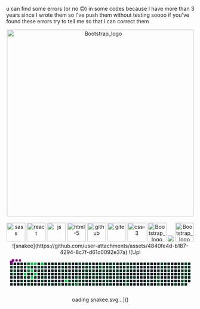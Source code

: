 
 u can find some errors (or no 🙃)  in some codes because I have more than 3 years since I wrote them so I've push them without testing soooo if you've found these errors try to tell me so that i can correct them 
<div align="center">
 <img src="https://github.com/user-attachments/assets/e7349707-d9e4-4bef-8c87-2981b669ec4a"alt="Bootstrap_logo" width="500">
</div>

<br>
<div align="center">
<img src="https://github.com/user-attachments/assets/053f4ae7-87fd-449f-9df6-0f32af392c76" alt="sass" width="50">
<img src="https://github.com/user-attachments/assets/2d55a0db-bc5e-4437-9331-3ca5e171fec6" alt="react" width="50">
<img src="https://github.com/user-attachments/assets/6c296661-21e1-4289-ace8-e94fb8f69760" alt="js" width="50">
<img src="https://github.com/user-attachments/assets/c5491ccd-8327-414c-bc64-974f7e8da274" alt="html-5" width="50">
<img src="https://github.com/user-attachments/assets/779793b4-b65d-4802-8164-193520149bf1" alt="github" width="50">
<img src="https://github.com/user-attachments/assets/025cf546-1328-47c6-93fa-e74090b5cc53" alt="gite" width="50">
<img src="https://github.com/user-attachments/assets/7f9cf0c1-d9b7-49f3-b1d6-72d393bc9e59" alt="css-3" width="50">
<img src="https://github.com/user-attachments/assets/4ba3e112-8491-436f-b73f-5ffd65760e71" alt="Bootstrap_logo" width="50">
<img src="java-icon-1511x2048-6ikx8301](https://github.com/user-attachments/assets/dfa8c67b-afbd-49ed-8110-ed067791631e">
<img src="https://github.com/user-attachments/assets/e331628c-d7df-4c57-ab20-9c70079a063d"alt="Bootstrap_logo" width="50">
![snakee](https://github.com/user-attachments/assets/4840fe4d-b187-4294-8c7f-d61c0092e37a)
![Upl<svg viewBox="-16 -32 880 192" width="880" height="192" xmlns="http://www.w3.org/2000/svg"><desc>Generated with https://github.com/Platane/snk</desc><style>:root{--cb:#1b1f230a;--cs:purple;--ce:#161b22;--c0:#161b22;--c1:#01311f;--c2:#034525;--c3:#0f6d31;--c4:#00c647}.c{shape-rendering:geometricPrecision;fill:var(--ce);stroke-width:1px;stroke:var(--cb);animation:none 57900ms linear infinite;width:12px;height:12px}@keyframes c0{0.16%{fill:var(--c1)}0.18%,100%{fill:var(--ce)}}.c.c0{fill:var(--c1);animation-name:c0}@keyframes c1{0.34%{fill:var(--c1)}0.36%,100%{fill:var(--ce)}}.c.c1{fill:var(--c1);animation-name:c1}@keyframes c2{0.51%{fill:var(--c1)}0.53%,100%{fill:var(--ce)}}.c.c2{fill:var(--c1);animation-name:c2}@keyframes c3{0.68%{fill:var(--c1)}0.7%,100%{fill:var(--ce)}}.c.c3{fill:var(--c1);animation-name:c3}@keyframes c4{55.6%{fill:var(--c2)}55.62%,100%{fill:var(--ce)}}.c.c4{fill:var(--c2);animation-name:c4}@keyframes c5{55.43%{fill:var(--c2)}55.45%,100%{fill:var(--ce)}}.c.c5{fill:var(--c2);animation-name:c5}@keyframes c6{1.2%{fill:var(--c1)}1.22%,100%{fill:var(--ce)}}.c.c6{fill:var(--c1);animation-name:c6}@keyframes c7{12.77%{fill:var(--c1)}12.79%,100%{fill:var(--ce)}}.c.c7{fill:var(--c1);animation-name:c7}@keyframes c8{1.54%{fill:var(--c1)}1.56%,100%{fill:var(--ce)}}.c.c8{fill:var(--c1);animation-name:c8}@keyframes c9{1.72%{fill:var(--c1)}1.74%,100%{fill:var(--ce)}}.c.c9{fill:var(--c1);animation-name:c9}@keyframes ca{12.43%{fill:var(--c1)}12.45%,100%{fill:var(--ce)}}.c.ca{fill:var(--c1);animation-name:ca}@keyframes cb{93.6%{fill:var(--c4)}93.62%,100%{fill:var(--ce)}}.c.cb{fill:var(--c4);animation-name:cb}@keyframes cc{54.74%{fill:var(--c2)}54.76%,100%{fill:var(--ce)}}.c.cc{fill:var(--c2);animation-name:cc}@keyframes cd{83.58%{fill:var(--c3)}83.6%,100%{fill:var(--ce)}}.c.cd{fill:var(--c3);animation-name:cd}@keyframes ce{81.68%{fill:var(--c3)}81.7%,100%{fill:var(--ce)}}.c.ce{fill:var(--c3);animation-name:ce}@keyframes cf{83.24%{fill:var(--c3)}83.26%,100%{fill:var(--ce)}}.c.cf{fill:var(--c3);animation-name:cf}@keyframes cg{83.06%{fill:var(--c1)}83.08%,100%{fill:var(--ce)}}.c.cg{fill:var(--c1);animation-name:cg}@keyframes ch{2.58%{fill:var(--c1)}2.6%,100%{fill:var(--ce)}}.c.ch{fill:var(--c1);animation-name:ch}@keyframes ci{2.06%{fill:var(--c1)}2.08%,100%{fill:var(--ce)}}.c.ci{fill:var(--c1);animation-name:ci}@keyframes cj{91.35%{fill:var(--c4)}91.37%,100%{fill:var(--ce)}}.c.cj{fill:var(--c4);animation-name:cj}@keyframes ck{81.51%{fill:var(--c1)}81.53%,100%{fill:var(--ce)}}.c.ck{fill:var(--c1);animation-name:ck}@keyframes cl{91.01%{fill:var(--c4)}91.03%,100%{fill:var(--ce)}}.c.cl{fill:var(--c4);animation-name:cl}@keyframes cm{90.49%{fill:var(--c1)}90.51%,100%{fill:var(--ce)}}.c.cm{fill:var(--c1);animation-name:cm}@keyframes cn{93.08%{fill:var(--c4)}93.1%,100%{fill:var(--ce)}}.c.cn{fill:var(--c4);animation-name:cn}@keyframes co{2.41%{fill:var(--c1)}2.43%,100%{fill:var(--ce)}}.c.co{fill:var(--c1);animation-name:co}@keyframes cp{2.24%{fill:var(--c1)}2.26%,100%{fill:var(--ce)}}.c.cp{fill:var(--c1);animation-name:cp}@keyframes cq{91.53%{fill:var(--c4)}91.55%,100%{fill:var(--ce)}}.c.cq{fill:var(--c4);animation-name:cq}@keyframes cr{90.66%{fill:var(--c4)}90.68%,100%{fill:var(--ce)}}.c.cr{fill:var(--c4);animation-name:cr}@keyframes cs{3.44%{fill:var(--c1)}3.46%,100%{fill:var(--ce)}}.c.cs{fill:var(--c1);animation-name:cs}@keyframes ct{11.04%{fill:var(--c1)}11.06%,100%{fill:var(--ce)}}.c.ct{fill:var(--c1);animation-name:ct}@keyframes cu{91.87%{fill:var(--c4)}91.89%,100%{fill:var(--ce)}}.c.cu{fill:var(--c4);animation-name:cu}@keyframes cv{10.87%{fill:var(--c1)}10.89%,100%{fill:var(--ce)}}.c.cv{fill:var(--c1);animation-name:cv}@keyframes cw{53.19%{fill:var(--c2)}53.21%,100%{fill:var(--ce)}}.c.cw{fill:var(--c2);animation-name:cw}@keyframes cx{3.79%{fill:var(--c1)}3.81%,100%{fill:var(--ce)}}.c.cx{fill:var(--c1);animation-name:cx}@keyframes cy{52.67%{fill:var(--c2)}52.69%,100%{fill:var(--ce)}}.c.cy{fill:var(--c2);animation-name:cy}@keyframes cz{52.49%{fill:var(--c2)}52.51%,100%{fill:var(--ce)}}.c.cz{fill:var(--c2);animation-name:cz}@keyframes c10{10.53%{fill:var(--c1)}10.55%,100%{fill:var(--ce)}}.c.c10{fill:var(--c1);animation-name:c10}@keyframes c11{4.14%{fill:var(--c1)}4.16%,100%{fill:var(--ce)}}.c.c11{fill:var(--c1);animation-name:c11}@keyframes c12{3.96%{fill:var(--c1)}3.98%,100%{fill:var(--ce)}}.c.c12{fill:var(--c1);animation-name:c12}@keyframes c13{10.35%{fill:var(--c1)}10.37%,100%{fill:var(--ce)}}.c.c13{fill:var(--c1);animation-name:c13}@keyframes c14{5%{fill:var(--c1)}5.02%,100%{fill:var(--ce)}}.c.c14{fill:var(--c1);animation-name:c14}@keyframes c15{5.17%{fill:var(--c1)}5.19%,100%{fill:var(--ce)}}.c.c15{fill:var(--c1);animation-name:c15}@keyframes c16{6.21%{fill:var(--c1)}6.23%,100%{fill:var(--ce)}}.c.c16{fill:var(--c1);animation-name:c16}@keyframes c17{4.65%{fill:var(--c1)}4.67%,100%{fill:var(--ce)}}.c.c17{fill:var(--c1);animation-name:c17}@keyframes c18{5.34%{fill:var(--c1)}5.36%,100%{fill:var(--ce)}}.c.c18{fill:var(--c1);animation-name:c18}@keyframes c19{6.55%{fill:var(--c1)}6.57%,100%{fill:var(--ce)}}.c.c19{fill:var(--c1);animation-name:c19}@keyframes c1a{9.49%{fill:var(--c1)}9.51%,100%{fill:var(--ce)}}.c.c1a{fill:var(--c1);animation-name:c1a}@keyframes c1b{51.63%{fill:var(--c2)}51.65%,100%{fill:var(--ce)}}.c.c1b{fill:var(--c2);animation-name:c1b}@keyframes c1c{6.9%{fill:var(--c1)}6.92%,100%{fill:var(--ce)}}.c.c1c{fill:var(--c1);animation-name:c1c}@keyframes c1d{7.76%{fill:var(--c1)}7.78%,100%{fill:var(--ce)}}.c.c1d{fill:var(--c1);animation-name:c1d}@keyframes c1e{7.93%{fill:var(--c1)}7.95%,100%{fill:var(--ce)}}.c.c1e{fill:var(--c1);animation-name:c1e}@keyframes c1f{9.14%{fill:var(--c1)}9.16%,100%{fill:var(--ce)}}.c.c1f{fill:var(--c1);animation-name:c1f}@keyframes c1g{7.07%{fill:var(--c1)}7.09%,100%{fill:var(--ce)}}.c.c1g{fill:var(--c1);animation-name:c1g}@keyframes c1h{8.11%{fill:var(--c1)}8.13%,100%{fill:var(--ce)}}.c.c1h{fill:var(--c1);animation-name:c1h}@keyframes c1i{8.28%{fill:var(--c1)}8.3%,100%{fill:var(--ce)}}.c.c1i{fill:var(--c1);animation-name:c1i}@keyframes c1j{8.8%{fill:var(--c1)}8.82%,100%{fill:var(--ce)}}.c.c1j{fill:var(--c1);animation-name:c1j}@keyframes c1k{96.02%{fill:var(--c4)}96.04%,100%{fill:var(--ce)}}.c.c1k{fill:var(--c4);animation-name:c1k}@keyframes c1l{51.29%{fill:var(--c1)}51.31%,100%{fill:var(--ce)}}.c.c1l{fill:var(--c1);animation-name:c1l}@keyframes c1m{7.24%{fill:var(--c1)}7.26%,100%{fill:var(--ce)}}.c.c1m{fill:var(--c1);animation-name:c1m}@keyframes c1n{8.45%{fill:var(--c1)}8.47%,100%{fill:var(--ce)}}.c.c1n{fill:var(--c1);animation-name:c1n}@keyframes c1o{16.4%{fill:var(--c1)}16.42%,100%{fill:var(--ce)}}.c.c1o{fill:var(--c1);animation-name:c1o}@keyframes c1p{51.11%{fill:var(--c1)}51.13%,100%{fill:var(--ce)}}.c.c1p{fill:var(--c1);animation-name:c1p}@keyframes c1q{16.57%{fill:var(--c1)}16.59%,100%{fill:var(--ce)}}.c.c1q{fill:var(--c1);animation-name:c1q}@keyframes c1r{50.94%{fill:var(--c1)}50.96%,100%{fill:var(--ce)}}.c.c1r{fill:var(--c1);animation-name:c1r}@keyframes c1s{50.08%{fill:var(--c1)}50.1%,100%{fill:var(--ce)}}.c.c1s{fill:var(--c1);animation-name:c1s}@keyframes c1t{59.4%{fill:var(--c2)}59.42%,100%{fill:var(--ce)}}.c.c1t{fill:var(--c2);animation-name:c1t}@keyframes c1u{16.74%{fill:var(--c1)}16.76%,100%{fill:var(--ce)}}.c.c1u{fill:var(--c1);animation-name:c1u}@keyframes c1v{87.38%{fill:var(--c3)}87.4%,100%{fill:var(--ce)}}.c.c1v{fill:var(--c3);animation-name:c1v}@keyframes c1w{60.27%{fill:var(--c2)}60.29%,100%{fill:var(--ce)}}.c.c1w{fill:var(--c2);animation-name:c1w}@keyframes c1x{44.72%{fill:var(--c1)}44.74%,100%{fill:var(--ce)}}.c.c1x{fill:var(--c1);animation-name:c1x}@keyframes c1y{16.92%{fill:var(--c1)}16.94%,100%{fill:var(--ce)}}.c.c1y{fill:var(--c1);animation-name:c1y}@keyframes c1z{44.38%{fill:var(--c1)}44.4%,100%{fill:var(--ce)}}.c.c1z{fill:var(--c1);animation-name:c1z}@keyframes c20{49.04%{fill:var(--c1)}49.06%,100%{fill:var(--ce)}}.c.c20{fill:var(--c1);animation-name:c20}@keyframes c21{48.87%{fill:var(--c1)}48.89%,100%{fill:var(--ce)}}.c.c21{fill:var(--c1);animation-name:c21}@keyframes c22{48.69%{fill:var(--c1)}48.71%,100%{fill:var(--ce)}}.c.c22{fill:var(--c1);animation-name:c22}@keyframes c23{48.52%{fill:var(--c1)}48.54%,100%{fill:var(--ce)}}.c.c23{fill:var(--c1);animation-name:c23}@keyframes c24{44.9%{fill:var(--c1)}44.92%,100%{fill:var(--ce)}}.c.c24{fill:var(--c1);animation-name:c24}@keyframes c25{17.09%{fill:var(--c1)}17.11%,100%{fill:var(--ce)}}.c.c25{fill:var(--c1);animation-name:c25}@keyframes c26{44.2%{fill:var(--c1)}44.22%,100%{fill:var(--ce)}}.c.c26{fill:var(--c1);animation-name:c26}@keyframes c27{46.1%{fill:var(--c1)}46.12%,100%{fill:var(--ce)}}.c.c27{fill:var(--c1);animation-name:c27}@keyframes c28{45.93%{fill:var(--c1)}45.95%,100%{fill:var(--ce)}}.c.c28{fill:var(--c1);animation-name:c28}@keyframes c29{45.76%{fill:var(--c1)}45.78%,100%{fill:var(--ce)}}.c.c29{fill:var(--c1);animation-name:c29}@keyframes c2a{48.35%{fill:var(--c1)}48.37%,100%{fill:var(--ce)}}.c.c2a{fill:var(--c1);animation-name:c2a}@keyframes c2b{45.07%{fill:var(--c1)}45.09%,100%{fill:var(--ce)}}.c.c2b{fill:var(--c1);animation-name:c2b}@keyframes c2c{44.03%{fill:var(--c1)}44.05%,100%{fill:var(--ce)}}.c.c2c{fill:var(--c1);animation-name:c2c}@keyframes c2d{46.28%{fill:var(--c1)}46.3%,100%{fill:var(--ce)}}.c.c2d{fill:var(--c1);animation-name:c2d}@keyframes c2e{60.96%{fill:var(--c2)}60.98%,100%{fill:var(--ce)}}.c.c2e{fill:var(--c2);animation-name:c2e}@keyframes c2f{45.59%{fill:var(--c1)}45.61%,100%{fill:var(--ce)}}.c.c2f{fill:var(--c1);animation-name:c2f}@keyframes c2g{45.41%{fill:var(--c1)}45.43%,100%{fill:var(--ce)}}.c.c2g{fill:var(--c1);animation-name:c2g}@keyframes c2h{17.43%{fill:var(--c1)}17.45%,100%{fill:var(--ce)}}.c.c2h{fill:var(--c1);animation-name:c2h}@keyframes c2i{18.47%{fill:var(--c1)}18.49%,100%{fill:var(--ce)}}.c.c2i{fill:var(--c1);animation-name:c2i}@keyframes c2j{18.3%{fill:var(--c1)}18.32%,100%{fill:var(--ce)}}.c.c2j{fill:var(--c1);animation-name:c2j}@keyframes c2k{18.12%{fill:var(--c1)}18.14%,100%{fill:var(--ce)}}.c.c2k{fill:var(--c1);animation-name:c2k}@keyframes c2l{17.61%{fill:var(--c1)}17.63%,100%{fill:var(--ce)}}.c.c2l{fill:var(--c1);animation-name:c2l}@keyframes c2m{43.69%{fill:var(--c1)}43.71%,100%{fill:var(--ce)}}.c.c2m{fill:var(--c1);animation-name:c2m}@keyframes c2n{46.79%{fill:var(--c1)}46.81%,100%{fill:var(--ce)}}.c.c2n{fill:var(--c1);animation-name:c2n}@keyframes c2o{66.14%{fill:var(--c2)}66.16%,100%{fill:var(--ce)}}.c.c2o{fill:var(--c2);animation-name:c2o}@keyframes c2p{17.95%{fill:var(--c1)}17.97%,100%{fill:var(--ce)}}.c.c2p{fill:var(--c1);animation-name:c2p}@keyframes c2q{17.78%{fill:var(--c1)}17.8%,100%{fill:var(--ce)}}.c.c2q{fill:var(--c1);animation-name:c2q}@keyframes c2r{43.51%{fill:var(--c1)}43.53%,100%{fill:var(--ce)}}.c.c2r{fill:var(--c1);animation-name:c2r}@keyframes c2s{61.65%{fill:var(--c2)}61.67%,100%{fill:var(--ce)}}.c.c2s{fill:var(--c2);animation-name:c2s}@keyframes c2t{61.48%{fill:var(--c2)}61.5%,100%{fill:var(--ce)}}.c.c2t{fill:var(--c2);animation-name:c2t}@keyframes c2u{18.82%{fill:var(--c1)}18.84%,100%{fill:var(--ce)}}.c.c2u{fill:var(--c1);animation-name:c2u}@keyframes c2v{47.31%{fill:var(--c1)}47.33%,100%{fill:var(--ce)}}.c.c2v{fill:var(--c1);animation-name:c2v}@keyframes c2w{23.31%{fill:var(--c1)}23.33%,100%{fill:var(--ce)}}.c.c2w{fill:var(--c1);animation-name:c2w}@keyframes c2x{18.99%{fill:var(--c1)}19.01%,100%{fill:var(--ce)}}.c.c2x{fill:var(--c1);animation-name:c2x}@keyframes c2y{23.65%{fill:var(--c1)}23.67%,100%{fill:var(--ce)}}.c.c2y{fill:var(--c1);animation-name:c2y}@keyframes c2z{25.9%{fill:var(--c1)}25.92%,100%{fill:var(--ce)}}.c.c2z{fill:var(--c1);animation-name:c2z}@keyframes c30{26.07%{fill:var(--c1)}26.09%,100%{fill:var(--ce)}}.c.c30{fill:var(--c1);animation-name:c30}@keyframes c31{26.24%{fill:var(--c1)}26.26%,100%{fill:var(--ce)}}.c.c31{fill:var(--c1);animation-name:c31}@keyframes c32{22.96%{fill:var(--c1)}22.98%,100%{fill:var(--ce)}}.c.c32{fill:var(--c1);animation-name:c32}@keyframes c33{23.13%{fill:var(--c1)}23.15%,100%{fill:var(--ce)}}.c.c33{fill:var(--c1);animation-name:c33}@keyframes c34{19.16%{fill:var(--c1)}19.18%,100%{fill:var(--ce)}}.c.c34{fill:var(--c1);animation-name:c34}@keyframes c35{23.82%{fill:var(--c1)}23.84%,100%{fill:var(--ce)}}.c.c35{fill:var(--c1);animation-name:c35}@keyframes c36{25.72%{fill:var(--c1)}25.74%,100%{fill:var(--ce)}}.c.c36{fill:var(--c1);animation-name:c36}@keyframes c37{65.27%{fill:var(--c2)}65.29%,100%{fill:var(--ce)}}.c.c37{fill:var(--c2);animation-name:c37}@keyframes c38{26.41%{fill:var(--c1)}26.43%,100%{fill:var(--ce)}}.c.c38{fill:var(--c1);animation-name:c38}@keyframes c39{22.79%{fill:var(--c1)}22.81%,100%{fill:var(--ce)}}.c.c39{fill:var(--c1);animation-name:c39}@keyframes c3a{22.62%{fill:var(--c1)}22.64%,100%{fill:var(--ce)}}.c.c3a{fill:var(--c1);animation-name:c3a}@keyframes c3b{19.33%{fill:var(--c1)}19.35%,100%{fill:var(--ce)}}.c.c3b{fill:var(--c1);animation-name:c3b}@keyframes c3c{24%{fill:var(--c1)}24.02%,100%{fill:var(--ce)}}.c.c3c{fill:var(--c1);animation-name:c3c}@keyframes c3d{26.76%{fill:var(--c1)}26.78%,100%{fill:var(--ce)}}.c.c3d{fill:var(--c1);animation-name:c3d}@keyframes c3e{26.59%{fill:var(--c1)}26.61%,100%{fill:var(--ce)}}.c.c3e{fill:var(--c1);animation-name:c3e}@keyframes c3f{62.34%{fill:var(--c2)}62.36%,100%{fill:var(--ce)}}.c.c3f{fill:var(--c2);animation-name:c3f}@keyframes c3g{22.44%{fill:var(--c1)}22.46%,100%{fill:var(--ce)}}.c.c3g{fill:var(--c1);animation-name:c3g}@keyframes c3h{19.51%{fill:var(--c1)}19.53%,100%{fill:var(--ce)}}.c.c3h{fill:var(--c1);animation-name:c3h}@keyframes c3i{24.34%{fill:var(--c1)}24.36%,100%{fill:var(--ce)}}.c.c3i{fill:var(--c1);animation-name:c3i}@keyframes c3j{19.68%{fill:var(--c1)}19.7%,100%{fill:var(--ce)}}.c.c3j{fill:var(--c1);animation-name:c3j}@keyframes c3k{25.03%{fill:var(--c1)}25.05%,100%{fill:var(--ce)}}.c.c3k{fill:var(--c1);animation-name:c3k}@keyframes c3l{24.52%{fill:var(--c1)}24.54%,100%{fill:var(--ce)}}.c.c3l{fill:var(--c1);animation-name:c3l}@keyframes c3m{21.92%{fill:var(--c1)}21.94%,100%{fill:var(--ce)}}.c.c3m{fill:var(--c1);animation-name:c3m}@keyframes c3n{22.1%{fill:var(--c1)}22.12%,100%{fill:var(--ce)}}.c.c3n{fill:var(--c1);animation-name:c3n}@keyframes c3o{19.85%{fill:var(--c1)}19.87%,100%{fill:var(--ce)}}.c.c3o{fill:var(--c1);animation-name:c3o}@keyframes c3p{24.86%{fill:var(--c1)}24.88%,100%{fill:var(--ce)}}.c.c3p{fill:var(--c1);animation-name:c3p}@keyframes c3q{24.69%{fill:var(--c1)}24.71%,100%{fill:var(--ce)}}.c.c3q{fill:var(--c1);animation-name:c3q}@keyframes c3r{21.75%{fill:var(--c1)}21.77%,100%{fill:var(--ce)}}.c.c3r{fill:var(--c1);animation-name:c3r}@keyframes c3s{20.02%{fill:var(--c1)}20.04%,100%{fill:var(--ce)}}.c.c3s{fill:var(--c1);animation-name:c3s}@keyframes c3t{27.45%{fill:var(--c1)}27.47%,100%{fill:var(--ce)}}.c.c3t{fill:var(--c1);animation-name:c3t}@keyframes c3u{42.13%{fill:var(--c1)}42.15%,100%{fill:var(--ce)}}.c.c3u{fill:var(--c1);animation-name:c3u}@keyframes c3v{63.03%{fill:var(--c2)}63.05%,100%{fill:var(--ce)}}.c.c3v{fill:var(--c2);animation-name:c3v}@keyframes c3w{21.41%{fill:var(--c1)}21.43%,100%{fill:var(--ce)}}.c.c3w{fill:var(--c1);animation-name:c3w}@keyframes c3x{20.2%{fill:var(--c1)}20.22%,100%{fill:var(--ce)}}.c.c3x{fill:var(--c1);animation-name:c3x}@keyframes c3y{27.8%{fill:var(--c1)}27.82%,100%{fill:var(--ce)}}.c.c3y{fill:var(--c1);animation-name:c3y}@keyframes c3z{27.62%{fill:var(--c1)}27.64%,100%{fill:var(--ce)}}.c.c3z{fill:var(--c1);animation-name:c3z}@keyframes c40{64.07%{fill:var(--c2)}64.09%,100%{fill:var(--ce)}}.c.c40{fill:var(--c2);animation-name:c40}@keyframes c41{21.06%{fill:var(--c1)}21.08%,100%{fill:var(--ce)}}.c.c41{fill:var(--c1);animation-name:c41}@keyframes c42{20.54%{fill:var(--c1)}20.56%,100%{fill:var(--ce)}}.c.c42{fill:var(--c1);animation-name:c42}@keyframes c43{20.37%{fill:var(--c1)}20.39%,100%{fill:var(--ce)}}.c.c43{fill:var(--c1);animation-name:c43}@keyframes c44{27.97%{fill:var(--c1)}27.99%,100%{fill:var(--ce)}}.c.c44{fill:var(--c1);animation-name:c44}@keyframes c45{20.72%{fill:var(--c1)}20.74%,100%{fill:var(--ce)}}.c.c45{fill:var(--c1);animation-name:c45}@keyframes c46{28.14%{fill:var(--c1)}28.16%,100%{fill:var(--ce)}}.c.c46{fill:var(--c1);animation-name:c46}@keyframes c47{68.9%{fill:var(--c2)}68.92%,100%{fill:var(--ce)}}.c.c47{fill:var(--c2);animation-name:c47}@keyframes c48{39.89%{fill:var(--c1)}39.91%,100%{fill:var(--ce)}}.c.c48{fill:var(--c1);animation-name:c48}@keyframes c49{29.01%{fill:var(--c1)}29.03%,100%{fill:var(--ce)}}.c.c49{fill:var(--c1);animation-name:c49}@keyframes c4a{29.18%{fill:var(--c1)}29.2%,100%{fill:var(--ce)}}.c.c4a{fill:var(--c1);animation-name:c4a}@keyframes c4b{38.85%{fill:var(--c1)}38.87%,100%{fill:var(--ce)}}.c.c4b{fill:var(--c1);animation-name:c4b}@keyframes c4c{29.7%{fill:var(--c1)}29.72%,100%{fill:var(--ce)}}.c.c4c{fill:var(--c1);animation-name:c4c}@keyframes c4d{38.5%{fill:var(--c1)}38.52%,100%{fill:var(--ce)}}.c.c4d{fill:var(--c1);animation-name:c4d}@keyframes c4e{69.77%{fill:var(--c2)}69.79%,100%{fill:var(--ce)}}.c.c4e{fill:var(--c2);animation-name:c4e}@keyframes c4f{29.87%{fill:var(--c1)}29.89%,100%{fill:var(--ce)}}.c.c4f{fill:var(--c1);animation-name:c4f}@keyframes c4g{70.11%{fill:var(--c2)}70.13%,100%{fill:var(--ce)}}.c.c4g{fill:var(--c2);animation-name:c4g}@keyframes c4h{73.74%{fill:var(--c2)}73.76%,100%{fill:var(--ce)}}.c.c4h{fill:var(--c2);animation-name:c4h}@keyframes c4i{37.99%{fill:var(--c1)}38.01%,100%{fill:var(--ce)}}.c.c4i{fill:var(--c1);animation-name:c4i}@keyframes c4j{38.16%{fill:var(--c1)}38.18%,100%{fill:var(--ce)}}.c.c4j{fill:var(--c1);animation-name:c4j}@keyframes c4k{30.04%{fill:var(--c1)}30.06%,100%{fill:var(--ce)}}.c.c4k{fill:var(--c1);animation-name:c4k}@keyframes c4l{30.21%{fill:var(--c1)}30.23%,100%{fill:var(--ce)}}.c.c4l{fill:var(--c1);animation-name:c4l}@keyframes c4m{37.64%{fill:var(--c1)}37.66%,100%{fill:var(--ce)}}.c.c4m{fill:var(--c1);animation-name:c4m}@keyframes c4n{37.3%{fill:var(--c1)}37.32%,100%{fill:var(--ce)}}.c.c4n{fill:var(--c1);animation-name:c4n}@keyframes c4o{74.43%{fill:var(--c2)}74.45%,100%{fill:var(--ce)}}.c.c4o{fill:var(--c2);animation-name:c4o}@keyframes c4p{30.73%{fill:var(--c1)}30.75%,100%{fill:var(--ce)}}.c.c4p{fill:var(--c1);animation-name:c4p}@keyframes c4q{70.97%{fill:var(--c2)}70.99%,100%{fill:var(--ce)}}.c.c4q{fill:var(--c2);animation-name:c4q}@keyframes c4r{33.5%{fill:var(--c1)}33.52%,100%{fill:var(--ce)}}.c.c4r{fill:var(--c1);animation-name:c4r}@keyframes c4s{33.67%{fill:var(--c1)}33.69%,100%{fill:var(--ce)}}.c.c4s{fill:var(--c1);animation-name:c4s}@keyframes c4t{34.36%{fill:var(--c1)}34.38%,100%{fill:var(--ce)}}.c.c4t{fill:var(--c1);animation-name:c4t}@keyframes c4u{31.42%{fill:var(--c1)}31.44%,100%{fill:var(--ce)}}.c.c4u{fill:var(--c1);animation-name:c4u}@keyframes c4v{34.01%{fill:var(--c1)}34.03%,100%{fill:var(--ce)}}.c.c4v{fill:var(--c1);animation-name:c4v}@keyframes c4w{34.19%{fill:var(--c1)}34.21%,100%{fill:var(--ce)}}.c.c4w{fill:var(--c1);animation-name:c4w}@keyframes c4x{31.6%{fill:var(--c1)}31.62%,100%{fill:var(--ce)}}.c.c4x{fill:var(--c1);animation-name:c4x}@keyframes c4y{71.49%{fill:var(--c2)}71.51%,100%{fill:var(--ce)}}.c.c4y{fill:var(--c2);animation-name:c4y}@keyframes c4z{71.32%{fill:var(--c2)}71.34%,100%{fill:var(--ce)}}.c.c4z{fill:var(--c2);animation-name:c4z}@keyframes c50{72.53%{fill:var(--c2)}72.55%,100%{fill:var(--ce)}}.c.c50{fill:var(--c2);animation-name:c50}@keyframes c51{72.36%{fill:var(--c2)}72.38%,100%{fill:var(--ce)}}.c.c51{fill:var(--c2);animation-name:c51}@keyframes c52{72.18%{fill:var(--c2)}72.2%,100%{fill:var(--ce)}}.c.c52{fill:var(--c2);animation-name:c52}@keyframes c53{72.01%{fill:var(--c2)}72.03%,100%{fill:var(--ce)}}.c.c53{fill:var(--c2);animation-name:c53}@keyframes c54{31.77%{fill:var(--c1)}31.79%,100%{fill:var(--ce)}}.c.c54{fill:var(--c1);animation-name:c54}@keyframes c55{35.05%{fill:var(--c1)}35.07%,100%{fill:var(--ce)}}.c.c55{fill:var(--c1);animation-name:c55}@keyframes c56{35.22%{fill:var(--c1)}35.24%,100%{fill:var(--ce)}}.c.c56{fill:var(--c1);animation-name:c56}@keyframes c57{32.63%{fill:var(--c1)}32.65%,100%{fill:var(--ce)}}.c.c57{fill:var(--c1);animation-name:c57}@keyframes c58{32.46%{fill:var(--c1)}32.48%,100%{fill:var(--ce)}}.c.c58{fill:var(--c1);animation-name:c58}@keyframes c59{32.29%{fill:var(--c1)}32.31%,100%{fill:var(--ce)}}.c.c59{fill:var(--c1);animation-name:c59}@keyframes c5a{32.11%{fill:var(--c1)}32.13%,100%{fill:var(--ce)}}.c.c5a{fill:var(--c1);animation-name:c5a}@keyframes c5b{31.94%{fill:var(--c1)}31.96%,100%{fill:var(--ce)}}.c.c5b{fill:var(--c1);animation-name:c5b}.u{transform-origin:0 0;transform:scale(0,1);animation:none linear 57900ms infinite}@keyframes u0{0.16%{transform:scale(0.000,1)}0.18%,0.34%{transform:scale(0.007,1)}0.36%,0.51%{transform:scale(0.014,1)}0.53%,0.68%{transform:scale(0.020,1)}0.7%,1.2%{transform:scale(0.027,1)}1.22%,1.54%{transform:scale(0.034,1)}1.56%,1.72%{transform:scale(0.041,1)}1.74%,2.06%{transform:scale(0.047,1)}2.08%,2.24%{transform:scale(0.054,1)}2.26%,2.41%{transform:scale(0.061,1)}2.43%,2.58%{transform:scale(0.068,1)}2.6%,3.44%{transform:scale(0.074,1)}3.46%,3.79%{transform:scale(0.081,1)}3.81%,3.96%{transform:scale(0.088,1)}3.98%,4.14%{transform:scale(0.095,1)}4.16%,4.65%{transform:scale(0.101,1)}4.67%,5%{transform:scale(0.108,1)}5.02%,5.17%{transform:scale(0.115,1)}5.19%,5.34%{transform:scale(0.122,1)}5.36%,6.21%{transform:scale(0.128,1)}6.23%,6.55%{transform:scale(0.135,1)}6.57%,6.9%{transform:scale(0.142,1)}6.92%,7.07%{transform:scale(0.149,1)}7.09%,7.24%{transform:scale(0.155,1)}7.26%,7.76%{transform:scale(0.162,1)}7.78%,7.93%{transform:scale(0.169,1)}7.95%,8.11%{transform:scale(0.176,1)}8.13%,8.28%{transform:scale(0.182,1)}8.3%,8.45%{transform:scale(0.189,1)}8.47%,8.8%{transform:scale(0.196,1)}8.82%,9.14%{transform:scale(0.203,1)}9.16%,9.49%{transform:scale(0.209,1)}9.51%,10.35%{transform:scale(0.216,1)}10.37%,10.53%{transform:scale(0.223,1)}10.55%,10.87%{transform:scale(0.230,1)}10.89%,11.04%{transform:scale(0.236,1)}11.06%,12.43%{transform:scale(0.243,1)}12.45%,12.77%{transform:scale(0.250,1)}12.79%,16.4%{transform:scale(0.257,1)}16.42%,16.57%{transform:scale(0.264,1)}16.59%,16.74%{transform:scale(0.270,1)}16.76%,16.92%{transform:scale(0.277,1)}16.94%,17.09%{transform:scale(0.284,1)}17.11%,17.43%{transform:scale(0.291,1)}17.45%,17.61%{transform:scale(0.297,1)}17.63%,17.78%{transform:scale(0.304,1)}17.8%,17.95%{transform:scale(0.311,1)}17.97%,18.12%{transform:scale(0.318,1)}18.14%,18.3%{transform:scale(0.324,1)}18.32%,18.47%{transform:scale(0.331,1)}18.49%,18.82%{transform:scale(0.338,1)}18.84%,18.99%{transform:scale(0.345,1)}19.01%,19.16%{transform:scale(0.351,1)}19.18%,19.33%{transform:scale(0.358,1)}19.35%,19.51%{transform:scale(0.365,1)}19.53%,19.68%{transform:scale(0.372,1)}19.7%,19.85%{transform:scale(0.378,1)}19.87%,20.02%{transform:scale(0.385,1)}20.04%,20.2%{transform:scale(0.392,1)}20.22%,20.37%{transform:scale(0.399,1)}20.39%,20.54%{transform:scale(0.405,1)}20.56%,20.72%{transform:scale(0.412,1)}20.74%,21.06%{transform:scale(0.419,1)}21.08%,21.41%{transform:scale(0.426,1)}21.43%,21.75%{transform:scale(0.432,1)}21.77%,21.92%{transform:scale(0.439,1)}21.94%,22.1%{transform:scale(0.446,1)}22.12%,22.44%{transform:scale(0.453,1)}22.46%,22.62%{transform:scale(0.459,1)}22.64%,22.79%{transform:scale(0.466,1)}22.81%,22.96%{transform:scale(0.473,1)}22.98%,23.13%{transform:scale(0.480,1)}23.15%,23.31%{transform:scale(0.486,1)}23.33%,23.65%{transform:scale(0.493,1)}23.67%,23.82%{transform:scale(0.500,1)}23.84%,24%{transform:scale(0.507,1)}24.02%,24.34%{transform:scale(0.514,1)}24.36%,24.52%{transform:scale(0.520,1)}24.54%,24.69%{transform:scale(0.527,1)}24.71%,24.86%{transform:scale(0.534,1)}24.88%,25.03%{transform:scale(0.541,1)}25.05%,25.72%{transform:scale(0.547,1)}25.74%,25.9%{transform:scale(0.554,1)}25.92%,26.07%{transform:scale(0.561,1)}26.09%,26.24%{transform:scale(0.568,1)}26.26%,26.41%{transform:scale(0.574,1)}26.43%,26.59%{transform:scale(0.581,1)}26.61%,26.76%{transform:scale(0.588,1)}26.78%,27.45%{transform:scale(0.595,1)}27.47%,27.62%{transform:scale(0.601,1)}27.64%,27.8%{transform:scale(0.608,1)}27.82%,27.97%{transform:scale(0.615,1)}27.99%,28.14%{transform:scale(0.622,1)}28.16%,29.01%{transform:scale(0.628,1)}29.03%,29.18%{transform:scale(0.635,1)}29.2%,29.7%{transform:scale(0.642,1)}29.72%,29.87%{transform:scale(0.649,1)}29.89%,30.04%{transform:scale(0.655,1)}30.06%,30.21%{transform:scale(0.662,1)}30.23%,30.73%{transform:scale(0.669,1)}30.75%,31.42%{transform:scale(0.676,1)}31.44%,31.6%{transform:scale(0.682,1)}31.62%,31.77%{transform:scale(0.689,1)}31.79%,31.94%{transform:scale(0.696,1)}31.96%,32.11%{transform:scale(0.703,1)}32.13%,32.29%{transform:scale(0.709,1)}32.31%,32.46%{transform:scale(0.716,1)}32.48%,32.63%{transform:scale(0.723,1)}32.65%,33.5%{transform:scale(0.730,1)}33.52%,33.67%{transform:scale(0.736,1)}33.69%,34.01%{transform:scale(0.743,1)}34.03%,34.19%{transform:scale(0.750,1)}34.21%,34.36%{transform:scale(0.757,1)}34.38%,35.05%{transform:scale(0.764,1)}35.07%,35.22%{transform:scale(0.770,1)}35.24%,37.3%{transform:scale(0.777,1)}37.32%,37.64%{transform:scale(0.784,1)}37.66%,37.99%{transform:scale(0.791,1)}38.01%,38.16%{transform:scale(0.797,1)}38.18%,38.5%{transform:scale(0.804,1)}38.52%,38.85%{transform:scale(0.811,1)}38.87%,39.89%{transform:scale(0.818,1)}39.91%,42.13%{transform:scale(0.824,1)}42.15%,43.51%{transform:scale(0.831,1)}43.53%,43.69%{transform:scale(0.838,1)}43.71%,44.03%{transform:scale(0.845,1)}44.05%,44.2%{transform:scale(0.851,1)}44.22%,44.38%{transform:scale(0.858,1)}44.4%,44.72%{transform:scale(0.865,1)}44.74%,44.9%{transform:scale(0.872,1)}44.92%,45.07%{transform:scale(0.878,1)}45.09%,45.41%{transform:scale(0.885,1)}45.43%,45.59%{transform:scale(0.892,1)}45.61%,45.76%{transform:scale(0.899,1)}45.78%,45.93%{transform:scale(0.905,1)}45.95%,46.1%{transform:scale(0.912,1)}46.12%,46.28%{transform:scale(0.919,1)}46.3%,46.79%{transform:scale(0.926,1)}46.81%,47.31%{transform:scale(0.932,1)}47.33%,48.35%{transform:scale(0.939,1)}48.37%,48.52%{transform:scale(0.946,1)}48.54%,48.69%{transform:scale(0.953,1)}48.71%,48.87%{transform:scale(0.959,1)}48.89%,49.04%{transform:scale(0.966,1)}49.06%,50.08%{transform:scale(0.973,1)}50.1%,50.94%{transform:scale(0.980,1)}50.96%,51.11%{transform:scale(0.986,1)}51.13%,51.29%{transform:scale(0.993,1)}51.31%,100%{transform:scale(1.000,1)}}.u.u0{fill:var(--c1);animation-name:u0;transform-origin:0.0px 0}@keyframes u1{51.63%{transform:scale(0.000,1)}51.65%,52.49%{transform:scale(0.034,1)}52.51%,52.67%{transform:scale(0.069,1)}52.69%,53.19%{transform:scale(0.103,1)}53.21%,54.74%{transform:scale(0.138,1)}54.76%,55.43%{transform:scale(0.172,1)}55.45%,55.6%{transform:scale(0.207,1)}55.62%,59.4%{transform:scale(0.241,1)}59.42%,60.27%{transform:scale(0.276,1)}60.29%,60.96%{transform:scale(0.310,1)}60.98%,61.48%{transform:scale(0.345,1)}61.5%,61.65%{transform:scale(0.379,1)}61.67%,62.34%{transform:scale(0.414,1)}62.36%,63.03%{transform:scale(0.448,1)}63.05%,64.07%{transform:scale(0.483,1)}64.09%,65.27%{transform:scale(0.517,1)}65.29%,66.14%{transform:scale(0.552,1)}66.16%,68.9%{transform:scale(0.586,1)}68.92%,69.77%{transform:scale(0.621,1)}69.79%,70.11%{transform:scale(0.655,1)}70.13%,70.97%{transform:scale(0.690,1)}70.99%,71.32%{transform:scale(0.724,1)}71.34%,71.49%{transform:scale(0.759,1)}71.51%,72.01%{transform:scale(0.793,1)}72.03%,72.18%{transform:scale(0.828,1)}72.2%,72.36%{transform:scale(0.862,1)}72.38%,72.53%{transform:scale(0.897,1)}72.55%,73.74%{transform:scale(0.931,1)}73.76%,74.43%{transform:scale(0.966,1)}74.45%,100%{transform:scale(1.000,1)}}.u.u1{fill:var(--c2);animation-name:u1;transform-origin:653.7px 0}@keyframes u2{81.51%{transform:scale(0.000,1)}81.53%,100%{transform:scale(1.000,1)}}.u.u2{fill:var(--c1);animation-name:u2;transform-origin:781.8px 0}@keyframes u3{81.68%{transform:scale(0.000,1)}81.7%,100%{transform:scale(1.000,1)}}.u.u3{fill:var(--c3);animation-name:u3;transform-origin:786.2px 0}@keyframes u4{83.06%{transform:scale(0.000,1)}83.08%,100%{transform:scale(1.000,1)}}.u.u4{fill:var(--c1);animation-name:u4;transform-origin:790.6px 0}@keyframes u5{83.24%{transform:scale(0.000,1)}83.26%,83.58%{transform:scale(0.333,1)}83.6%,87.38%{transform:scale(0.667,1)}87.4%,100%{transform:scale(1.000,1)}}.u.u5{fill:var(--c3);animation-name:u5;transform-origin:795.0px 0}@keyframes u6{90.49%{transform:scale(0.000,1)}90.51%,100%{transform:scale(1.000,1)}}.u.u6{fill:var(--c1);animation-name:u6;transform-origin:808.3px 0}@keyframes u7{90.66%{transform:scale(0.000,1)}90.68%,91.01%{transform:scale(0.125,1)}91.03%,91.35%{transform:scale(0.250,1)}91.37%,91.53%{transform:scale(0.375,1)}91.55%,91.87%{transform:scale(0.500,1)}91.89%,93.08%{transform:scale(0.625,1)}93.1%,93.6%{transform:scale(0.750,1)}93.62%,96.02%{transform:scale(0.875,1)}96.04%,100%{transform:scale(1.000,1)}}.u.u7{fill:var(--c4);animation-name:u7;transform-origin:812.7px 0}.s{shape-rendering:geometricPrecision;fill:var(--cs);animation:none linear 57900ms infinite}@keyframes s0{0%,99.83%{transform:translate(0px,-16px)}0.86%{transform:translate(0px,64px)}1.04%{transform:translate(16px,64px)}1.21%{transform:translate(16px,80px)}1.55%,13.64%{transform:translate(48px,80px)}1.73%{transform:translate(48px,96px)}2.25%{transform:translate(96px,96px)}2.42%{transform:translate(96px,80px)}2.59%,54.4%,56.82%{transform:translate(80px,80px)}2.76%,89.81%{transform:translate(80px,96px)}3.11%{transform:translate(112px,96px)}3.45%,53.89%{transform:translate(112px,64px)}3.97%,97.24%{transform:translate(160px,64px)}4.15%{transform:translate(160px,48px)}4.49%{transform:translate(192px,48px)}4.66%{transform:translate(192px,64px)}4.84%{transform:translate(176px,64px)}5.18%{transform:translate(176px,96px)}5.35%{transform:translate(192px,96px)}6.22%{transform:translate(192px,16px)}6.39%{transform:translate(208px,16px)}6.56%{transform:translate(208px,0px)}7.25%{transform:translate(272px,0px)}7.43%{transform:translate(272px,16px)}7.77%{transform:translate(240px,16px)}7.94%,9.33%{transform:translate(240px,32px)}8.12%{transform:translate(256px,32px)}8.29%,8.98%{transform:translate(256px,48px)}8.46%{transform:translate(272px,48px)}8.64%,16.23%{transform:translate(272px,64px)}8.81%,95.85%{transform:translate(256px,64px)}9.15%{transform:translate(240px,48px)}9.5%{transform:translate(224px,32px)}9.84%{transform:translate(224px,0px)}10.54%{transform:translate(160px,0px)}10.71%{transform:translate(160px,16px)}11.05%,98.1%{transform:translate(128px,16px)}11.4%{transform:translate(128px,-16px)}12.09%,99.14%{transform:translate(64px,-16px)}12.44%,81.87%,98.79%{transform:translate(64px,16px)}12.78%{transform:translate(32px,16px)}12.95%{transform:translate(32px,32px)}13.13%,55.96%,82.21%{transform:translate(48px,32px)}14.51%{transform:translate(128px,80px)}14.68%,53.71%{transform:translate(128px,64px)}16.41%{transform:translate(272px,80px)}17.79%{transform:translate(400px,80px)}17.96%{transform:translate(400px,64px)}18.13%,47.84%{transform:translate(384px,64px)}18.48%{transform:translate(384px,32px)}20.38%{transform:translate(560px,32px)}20.55%,21.24%,40.93%{transform:translate(560px,16px)}20.73%{transform:translate(576px,16px)}20.9%{transform:translate(576px,0px)}21.07%,40.76%{transform:translate(560px,0px)}21.59%,41.28%{transform:translate(528px,16px)}21.76%{transform:translate(528px,0px)}21.93%{transform:translate(512px,0px)}22.11%{transform:translate(512px,16px)}22.63%{transform:translate(464px,16px)}22.8%{transform:translate(464px,0px)}22.97%{transform:translate(448px,0px)}23.14%{transform:translate(448px,16px)}23.32%{transform:translate(432px,16px)}23.66%{transform:translate(432px,48px)}24.01%{transform:translate(464px,48px)}24.18%{transform:translate(464px,64px)}24.7%{transform:translate(512px,64px)}24.87%{transform:translate(512px,48px)}25.56%,65.63%{transform:translate(448px,48px)}25.73%{transform:translate(448px,64px)}25.91%{transform:translate(432px,64px)}26.25%{transform:translate(432px,96px)}26.6%{transform:translate(464px,96px)}26.77%{transform:translate(464px,80px)}27.63%{transform:translate(544px,80px)}27.81%{transform:translate(544px,64px)}28.84%{transform:translate(640px,64px)}29.19%{transform:translate(640px,96px)}29.53%{transform:translate(672px,96px)}29.71%{transform:translate(672px,80px)}30.05%{transform:translate(704px,80px)}30.22%{transform:translate(704px,96px)}30.57%{transform:translate(736px,96px)}30.74%{transform:translate(736px,80px)}31.26%{transform:translate(784px,80px)}31.43%,34.54%{transform:translate(784px,64px)}31.95%,35.75%{transform:translate(832px,64px)}32.82%{transform:translate(832px,-16px)}33.33%{transform:translate(784px,-16px)}33.68%{transform:translate(784px,16px)}33.85%,36.61%{transform:translate(800px,16px)}34.2%{transform:translate(800px,48px)}34.37%{transform:translate(784px,48px)}34.89%{transform:translate(816px,64px)}35.23%{transform:translate(816px,96px)}35.41%{transform:translate(832px,96px)}36.1%{transform:translate(800px,64px)}37.31%,74.27%{transform:translate(736px,16px)}37.48%{transform:translate(736px,0px)}37.65%{transform:translate(720px,0px)}37.82%{transform:translate(720px,16px)}38%,73.92%{transform:translate(704px,16px)}38.17%{transform:translate(704px,32px)}38.34%{transform:translate(688px,32px)}38.51%,69.6%{transform:translate(688px,48px)}38.69%{transform:translate(672px,48px)}38.86%{transform:translate(672px,64px)}39.03%{transform:translate(656px,64px)}39.72%{transform:translate(656px,0px)}42.14%,64.25%{transform:translate(528px,96px)}44.39%{transform:translate(320px,96px)}44.73%,59.59%{transform:translate(320px,64px)}45.25%{transform:translate(368px,64px)}45.6%{transform:translate(368px,32px)}45.77%{transform:translate(352px,32px)}46.11%,49.22%{transform:translate(352px,0px)}46.63%{transform:translate(400px,0px)}46.98%,66.32%{transform:translate(400px,32px)}47.15%{transform:translate(416px,32px)}47.5%{transform:translate(416px,64px)}48.01%{transform:translate(384px,48px)}48.53%{transform:translate(336px,48px)}49.05%{transform:translate(336px,0px)}49.4%{transform:translate(352px,16px)}49.91%{transform:translate(304px,16px)}50.09%{transform:translate(304px,32px)}50.26%{transform:translate(288px,32px)}50.95%{transform:translate(288px,96px)}52.5%{transform:translate(144px,96px)}53.2%,97.75%{transform:translate(144px,32px)}53.37%,97.93%{transform:translate(128px,32px)}54.06%{transform:translate(112px,80px)}54.58%,56.65%,82.9%,93.26%{transform:translate(80px,64px)}54.92%,56.3%,82.56%{transform:translate(48px,64px)}55.09%{transform:translate(48px,48px)}55.44%{transform:translate(16px,48px)}55.61%{transform:translate(16px,32px)}58.55%{transform:translate(240px,80px)}58.72%{transform:translate(240px,64px)}60.28%{transform:translate(320px,0px)}60.79%{transform:translate(368px,0px)}60.97%{transform:translate(368px,16px)}61.49%{transform:translate(416px,16px)}61.66%{transform:translate(416px,0px)}63.04%{transform:translate(544px,0px)}64.08%{transform:translate(544px,96px)}64.42%{transform:translate(528px,80px)}65.28%{transform:translate(448px,80px)}66.15%{transform:translate(400px,48px)}68.74%{transform:translate(624px,32px)}68.91%{transform:translate(624px,48px)}70.12%{transform:translate(688px,96px)}71.33%{transform:translate(800px,96px)}71.5%{transform:translate(800px,80px)}71.68%{transform:translate(816px,80px)}72.54%{transform:translate(816px,0px)}73.75%{transform:translate(704px,0px)}74.44%{transform:translate(736px,32px)}81.17%,90.85%{transform:translate(112px,32px)}81.35%{transform:translate(112px,16px)}82.04%{transform:translate(64px,32px)}83.77%{transform:translate(80px,-16px)}86.18%{transform:translate(304px,-16px)}87.39%{transform:translate(304px,96px)}90.33%,93.44%{transform:translate(80px,48px)}90.67%{transform:translate(112px,48px)}91.02%{transform:translate(96px,32px)}91.36%{transform:translate(96px,0px)}91.88%{transform:translate(144px,0px)}92.06%{transform:translate(144px,16px)}92.57%{transform:translate(96px,16px)}93.09%{transform:translate(96px,64px)}93.61%{transform:translate(64px,48px)}93.78%{transform:translate(64px,64px)}96.03%{transform:translate(256px,80px)}97.06%{transform:translate(160px,80px)}97.41%{transform:translate(144px,64px)}}.s.s0{transform:translate(0px,-16px);animation-name:s0}@keyframes s1{0%,99.83%{transform:translate(16px,-16px)}0.17%{transform:translate(0px,-16px)}1.04%{transform:translate(0px,64px)}1.21%{transform:translate(16px,64px)}1.38%{transform:translate(16px,80px)}1.73%,13.82%{transform:translate(48px,80px)}1.9%{transform:translate(48px,96px)}2.42%{transform:translate(96px,96px)}2.59%{transform:translate(96px,80px)}2.76%,54.58%,56.99%{transform:translate(80px,80px)}2.94%,89.98%{transform:translate(80px,96px)}3.28%{transform:translate(112px,96px)}3.63%,54.06%{transform:translate(112px,64px)}4.15%,97.41%{transform:translate(160px,64px)}4.32%{transform:translate(160px,48px)}4.66%{transform:translate(192px,48px)}4.84%{transform:translate(192px,64px)}5.01%{transform:translate(176px,64px)}5.35%{transform:translate(176px,96px)}5.53%{transform:translate(192px,96px)}6.39%{transform:translate(192px,16px)}6.56%{transform:translate(208px,16px)}6.74%{transform:translate(208px,0px)}7.43%{transform:translate(272px,0px)}7.6%{transform:translate(272px,16px)}7.94%{transform:translate(240px,16px)}8.12%,9.5%{transform:translate(240px,32px)}8.29%{transform:translate(256px,32px)}8.46%,9.15%{transform:translate(256px,48px)}8.64%{transform:translate(272px,48px)}8.81%,16.41%{transform:translate(272px,64px)}8.98%,96.03%{transform:translate(256px,64px)}9.33%{transform:translate(240px,48px)}9.67%{transform:translate(224px,32px)}10.02%{transform:translate(224px,0px)}10.71%{transform:translate(160px,0px)}10.88%{transform:translate(160px,16px)}11.23%,98.27%{transform:translate(128px,16px)}11.57%{transform:translate(128px,-16px)}12.26%,99.31%{transform:translate(64px,-16px)}12.61%,82.04%,98.96%{transform:translate(64px,16px)}12.95%{transform:translate(32px,16px)}13.13%{transform:translate(32px,32px)}13.3%,56.13%,82.38%{transform:translate(48px,32px)}14.68%{transform:translate(128px,80px)}14.85%,53.89%{transform:translate(128px,64px)}16.58%{transform:translate(272px,80px)}17.96%{transform:translate(400px,80px)}18.13%{transform:translate(400px,64px)}18.31%,48.01%{transform:translate(384px,64px)}18.65%{transform:translate(384px,32px)}20.55%{transform:translate(560px,32px)}20.73%,21.42%,41.11%{transform:translate(560px,16px)}20.9%{transform:translate(576px,16px)}21.07%{transform:translate(576px,0px)}21.24%,40.93%{transform:translate(560px,0px)}21.76%,41.45%{transform:translate(528px,16px)}21.93%{transform:translate(528px,0px)}22.11%{transform:translate(512px,0px)}22.28%{transform:translate(512px,16px)}22.8%{transform:translate(464px,16px)}22.97%{transform:translate(464px,0px)}23.14%{transform:translate(448px,0px)}23.32%{transform:translate(448px,16px)}23.49%{transform:translate(432px,16px)}23.83%{transform:translate(432px,48px)}24.18%{transform:translate(464px,48px)}24.35%{transform:translate(464px,64px)}24.87%{transform:translate(512px,64px)}25.04%{transform:translate(512px,48px)}25.73%,65.8%{transform:translate(448px,48px)}25.91%{transform:translate(448px,64px)}26.08%{transform:translate(432px,64px)}26.42%{transform:translate(432px,96px)}26.77%{transform:translate(464px,96px)}26.94%{transform:translate(464px,80px)}27.81%{transform:translate(544px,80px)}27.98%{transform:translate(544px,64px)}29.02%{transform:translate(640px,64px)}29.36%{transform:translate(640px,96px)}29.71%{transform:translate(672px,96px)}29.88%{transform:translate(672px,80px)}30.22%{transform:translate(704px,80px)}30.4%{transform:translate(704px,96px)}30.74%{transform:translate(736px,96px)}30.92%{transform:translate(736px,80px)}31.43%{transform:translate(784px,80px)}31.61%,34.72%{transform:translate(784px,64px)}32.12%,35.92%{transform:translate(832px,64px)}32.99%{transform:translate(832px,-16px)}33.51%{transform:translate(784px,-16px)}33.85%{transform:translate(784px,16px)}34.02%,36.79%{transform:translate(800px,16px)}34.37%{transform:translate(800px,48px)}34.54%{transform:translate(784px,48px)}35.06%{transform:translate(816px,64px)}35.41%{transform:translate(816px,96px)}35.58%{transform:translate(832px,96px)}36.27%{transform:translate(800px,64px)}37.48%,74.44%{transform:translate(736px,16px)}37.65%{transform:translate(736px,0px)}37.82%{transform:translate(720px,0px)}38%{transform:translate(720px,16px)}38.17%,74.09%{transform:translate(704px,16px)}38.34%{transform:translate(704px,32px)}38.51%{transform:translate(688px,32px)}38.69%,69.78%{transform:translate(688px,48px)}38.86%{transform:translate(672px,48px)}39.03%{transform:translate(672px,64px)}39.21%{transform:translate(656px,64px)}39.9%{transform:translate(656px,0px)}42.31%,64.42%{transform:translate(528px,96px)}44.56%{transform:translate(320px,96px)}44.91%,59.76%{transform:translate(320px,64px)}45.42%{transform:translate(368px,64px)}45.77%{transform:translate(368px,32px)}45.94%{transform:translate(352px,32px)}46.29%,49.4%{transform:translate(352px,0px)}46.8%{transform:translate(400px,0px)}47.15%,66.49%{transform:translate(400px,32px)}47.32%{transform:translate(416px,32px)}47.67%{transform:translate(416px,64px)}48.19%{transform:translate(384px,48px)}48.7%{transform:translate(336px,48px)}49.22%{transform:translate(336px,0px)}49.57%{transform:translate(352px,16px)}50.09%{transform:translate(304px,16px)}50.26%{transform:translate(304px,32px)}50.43%{transform:translate(288px,32px)}51.12%{transform:translate(288px,96px)}52.68%{transform:translate(144px,96px)}53.37%,97.93%{transform:translate(144px,32px)}53.54%,98.1%{transform:translate(128px,32px)}54.23%{transform:translate(112px,80px)}54.75%,56.82%,83.07%,93.44%{transform:translate(80px,64px)}55.09%,56.48%,82.73%{transform:translate(48px,64px)}55.27%{transform:translate(48px,48px)}55.61%{transform:translate(16px,48px)}55.79%{transform:translate(16px,32px)}58.72%{transform:translate(240px,80px)}58.89%{transform:translate(240px,64px)}60.45%{transform:translate(320px,0px)}60.97%{transform:translate(368px,0px)}61.14%{transform:translate(368px,16px)}61.66%{transform:translate(416px,16px)}61.83%{transform:translate(416px,0px)}63.21%{transform:translate(544px,0px)}64.25%{transform:translate(544px,96px)}64.59%{transform:translate(528px,80px)}65.46%{transform:translate(448px,80px)}66.32%{transform:translate(400px,48px)}68.91%{transform:translate(624px,32px)}69.08%{transform:translate(624px,48px)}70.29%{transform:translate(688px,96px)}71.5%{transform:translate(800px,96px)}71.68%{transform:translate(800px,80px)}71.85%{transform:translate(816px,80px)}72.71%{transform:translate(816px,0px)}73.92%{transform:translate(704px,0px)}74.61%{transform:translate(736px,32px)}81.35%,91.02%{transform:translate(112px,32px)}81.52%{transform:translate(112px,16px)}82.21%{transform:translate(64px,32px)}83.94%{transform:translate(80px,-16px)}86.36%{transform:translate(304px,-16px)}87.56%{transform:translate(304px,96px)}90.5%,93.61%{transform:translate(80px,48px)}90.85%{transform:translate(112px,48px)}91.19%{transform:translate(96px,32px)}91.54%{transform:translate(96px,0px)}92.06%{transform:translate(144px,0px)}92.23%{transform:translate(144px,16px)}92.75%{transform:translate(96px,16px)}93.26%{transform:translate(96px,64px)}93.78%{transform:translate(64px,48px)}93.96%{transform:translate(64px,64px)}96.2%{transform:translate(256px,80px)}97.24%{transform:translate(160px,80px)}97.58%{transform:translate(144px,64px)}}.s.s1{transform:translate(16px,-16px);animation-name:s1}@keyframes s2{0%,99.83%{transform:translate(32px,-16px)}0.35%{transform:translate(0px,-16px)}1.21%{transform:translate(0px,64px)}1.38%{transform:translate(16px,64px)}1.55%{transform:translate(16px,80px)}1.9%,13.99%{transform:translate(48px,80px)}2.07%{transform:translate(48px,96px)}2.59%{transform:translate(96px,96px)}2.76%{transform:translate(96px,80px)}2.94%,54.75%,57.17%{transform:translate(80px,80px)}3.11%,90.16%{transform:translate(80px,96px)}3.45%{transform:translate(112px,96px)}3.8%,54.23%{transform:translate(112px,64px)}4.32%,97.58%{transform:translate(160px,64px)}4.49%{transform:translate(160px,48px)}4.84%{transform:translate(192px,48px)}5.01%{transform:translate(192px,64px)}5.18%{transform:translate(176px,64px)}5.53%{transform:translate(176px,96px)}5.7%{transform:translate(192px,96px)}6.56%{transform:translate(192px,16px)}6.74%{transform:translate(208px,16px)}6.91%{transform:translate(208px,0px)}7.6%{transform:translate(272px,0px)}7.77%{transform:translate(272px,16px)}8.12%{transform:translate(240px,16px)}8.29%,9.67%{transform:translate(240px,32px)}8.46%{transform:translate(256px,32px)}8.64%,9.33%{transform:translate(256px,48px)}8.81%{transform:translate(272px,48px)}8.98%,16.58%{transform:translate(272px,64px)}9.15%,96.2%{transform:translate(256px,64px)}9.5%{transform:translate(240px,48px)}9.84%{transform:translate(224px,32px)}10.19%{transform:translate(224px,0px)}10.88%{transform:translate(160px,0px)}11.05%{transform:translate(160px,16px)}11.4%,98.45%{transform:translate(128px,16px)}11.74%{transform:translate(128px,-16px)}12.44%,99.48%{transform:translate(64px,-16px)}12.78%,82.21%,99.14%{transform:translate(64px,16px)}13.13%{transform:translate(32px,16px)}13.3%{transform:translate(32px,32px)}13.47%,56.3%,82.56%{transform:translate(48px,32px)}14.85%{transform:translate(128px,80px)}15.03%,54.06%{transform:translate(128px,64px)}16.75%{transform:translate(272px,80px)}18.13%{transform:translate(400px,80px)}18.31%{transform:translate(400px,64px)}18.48%,48.19%{transform:translate(384px,64px)}18.83%{transform:translate(384px,32px)}20.73%{transform:translate(560px,32px)}20.9%,21.59%,41.28%{transform:translate(560px,16px)}21.07%{transform:translate(576px,16px)}21.24%{transform:translate(576px,0px)}21.42%,41.11%{transform:translate(560px,0px)}21.93%,41.62%{transform:translate(528px,16px)}22.11%{transform:translate(528px,0px)}22.28%{transform:translate(512px,0px)}22.45%{transform:translate(512px,16px)}22.97%{transform:translate(464px,16px)}23.14%{transform:translate(464px,0px)}23.32%{transform:translate(448px,0px)}23.49%{transform:translate(448px,16px)}23.66%{transform:translate(432px,16px)}24.01%{transform:translate(432px,48px)}24.35%{transform:translate(464px,48px)}24.53%{transform:translate(464px,64px)}25.04%{transform:translate(512px,64px)}25.22%{transform:translate(512px,48px)}25.91%,65.98%{transform:translate(448px,48px)}26.08%{transform:translate(448px,64px)}26.25%{transform:translate(432px,64px)}26.6%{transform:translate(432px,96px)}26.94%{transform:translate(464px,96px)}27.12%{transform:translate(464px,80px)}27.98%{transform:translate(544px,80px)}28.15%{transform:translate(544px,64px)}29.19%{transform:translate(640px,64px)}29.53%{transform:translate(640px,96px)}29.88%{transform:translate(672px,96px)}30.05%{transform:translate(672px,80px)}30.4%{transform:translate(704px,80px)}30.57%{transform:translate(704px,96px)}30.92%{transform:translate(736px,96px)}31.09%{transform:translate(736px,80px)}31.61%{transform:translate(784px,80px)}31.78%,34.89%{transform:translate(784px,64px)}32.3%,36.1%{transform:translate(832px,64px)}33.16%{transform:translate(832px,-16px)}33.68%{transform:translate(784px,-16px)}34.02%{transform:translate(784px,16px)}34.2%,36.96%{transform:translate(800px,16px)}34.54%{transform:translate(800px,48px)}34.72%{transform:translate(784px,48px)}35.23%{transform:translate(816px,64px)}35.58%{transform:translate(816px,96px)}35.75%{transform:translate(832px,96px)}36.44%{transform:translate(800px,64px)}37.65%,74.61%{transform:translate(736px,16px)}37.82%{transform:translate(736px,0px)}38%{transform:translate(720px,0px)}38.17%{transform:translate(720px,16px)}38.34%,74.27%{transform:translate(704px,16px)}38.51%{transform:translate(704px,32px)}38.69%{transform:translate(688px,32px)}38.86%,69.95%{transform:translate(688px,48px)}39.03%{transform:translate(672px,48px)}39.21%{transform:translate(672px,64px)}39.38%{transform:translate(656px,64px)}40.07%{transform:translate(656px,0px)}42.49%,64.59%{transform:translate(528px,96px)}44.73%{transform:translate(320px,96px)}45.08%,59.93%{transform:translate(320px,64px)}45.6%{transform:translate(368px,64px)}45.94%{transform:translate(368px,32px)}46.11%{transform:translate(352px,32px)}46.46%,49.57%{transform:translate(352px,0px)}46.98%{transform:translate(400px,0px)}47.32%,66.67%{transform:translate(400px,32px)}47.5%{transform:translate(416px,32px)}47.84%{transform:translate(416px,64px)}48.36%{transform:translate(384px,48px)}48.88%{transform:translate(336px,48px)}49.4%{transform:translate(336px,0px)}49.74%{transform:translate(352px,16px)}50.26%{transform:translate(304px,16px)}50.43%{transform:translate(304px,32px)}50.6%{transform:translate(288px,32px)}51.3%{transform:translate(288px,96px)}52.85%{transform:translate(144px,96px)}53.54%,98.1%{transform:translate(144px,32px)}53.71%,98.27%{transform:translate(128px,32px)}54.4%{transform:translate(112px,80px)}54.92%,56.99%,83.25%,93.61%{transform:translate(80px,64px)}55.27%,56.65%,82.9%{transform:translate(48px,64px)}55.44%{transform:translate(48px,48px)}55.79%{transform:translate(16px,48px)}55.96%{transform:translate(16px,32px)}58.89%{transform:translate(240px,80px)}59.07%{transform:translate(240px,64px)}60.62%{transform:translate(320px,0px)}61.14%{transform:translate(368px,0px)}61.31%{transform:translate(368px,16px)}61.83%{transform:translate(416px,16px)}62%{transform:translate(416px,0px)}63.39%{transform:translate(544px,0px)}64.42%{transform:translate(544px,96px)}64.77%{transform:translate(528px,80px)}65.63%{transform:translate(448px,80px)}66.49%{transform:translate(400px,48px)}69.08%{transform:translate(624px,32px)}69.26%{transform:translate(624px,48px)}70.47%{transform:translate(688px,96px)}71.68%{transform:translate(800px,96px)}71.85%{transform:translate(800px,80px)}72.02%{transform:translate(816px,80px)}72.88%{transform:translate(816px,0px)}74.09%{transform:translate(704px,0px)}74.78%{transform:translate(736px,32px)}81.52%,91.19%{transform:translate(112px,32px)}81.69%{transform:translate(112px,16px)}82.38%{transform:translate(64px,32px)}84.11%{transform:translate(80px,-16px)}86.53%{transform:translate(304px,-16px)}87.74%{transform:translate(304px,96px)}90.67%,93.78%{transform:translate(80px,48px)}91.02%{transform:translate(112px,48px)}91.36%{transform:translate(96px,32px)}91.71%{transform:translate(96px,0px)}92.23%{transform:translate(144px,0px)}92.4%{transform:translate(144px,16px)}92.92%{transform:translate(96px,16px)}93.44%{transform:translate(96px,64px)}93.96%{transform:translate(64px,48px)}94.13%{transform:translate(64px,64px)}96.37%{transform:translate(256px,80px)}97.41%{transform:translate(160px,80px)}97.75%{transform:translate(144px,64px)}}.s.s2{transform:translate(32px,-16px);animation-name:s2}@keyframes s3{0%,99.83%{transform:translate(48px,-16px)}0.52%{transform:translate(0px,-16px)}1.38%{transform:translate(0px,64px)}1.55%{transform:translate(16px,64px)}1.73%{transform:translate(16px,80px)}2.07%,14.16%{transform:translate(48px,80px)}2.25%{transform:translate(48px,96px)}2.76%{transform:translate(96px,96px)}2.94%{transform:translate(96px,80px)}3.11%,54.92%,57.34%{transform:translate(80px,80px)}3.28%,90.33%{transform:translate(80px,96px)}3.63%{transform:translate(112px,96px)}3.97%,54.4%{transform:translate(112px,64px)}4.49%,97.75%{transform:translate(160px,64px)}4.66%{transform:translate(160px,48px)}5.01%{transform:translate(192px,48px)}5.18%{transform:translate(192px,64px)}5.35%{transform:translate(176px,64px)}5.7%{transform:translate(176px,96px)}5.87%{transform:translate(192px,96px)}6.74%{transform:translate(192px,16px)}6.91%{transform:translate(208px,16px)}7.08%{transform:translate(208px,0px)}7.77%{transform:translate(272px,0px)}7.94%{transform:translate(272px,16px)}8.29%{transform:translate(240px,16px)}8.46%,9.84%{transform:translate(240px,32px)}8.64%{transform:translate(256px,32px)}8.81%,9.5%{transform:translate(256px,48px)}8.98%{transform:translate(272px,48px)}9.15%,16.75%{transform:translate(272px,64px)}9.33%,96.37%{transform:translate(256px,64px)}9.67%{transform:translate(240px,48px)}10.02%{transform:translate(224px,32px)}10.36%{transform:translate(224px,0px)}11.05%{transform:translate(160px,0px)}11.23%{transform:translate(160px,16px)}11.57%,98.62%{transform:translate(128px,16px)}11.92%{transform:translate(128px,-16px)}12.61%,99.65%{transform:translate(64px,-16px)}12.95%,82.38%,99.31%{transform:translate(64px,16px)}13.3%{transform:translate(32px,16px)}13.47%{transform:translate(32px,32px)}13.64%,56.48%,82.73%{transform:translate(48px,32px)}15.03%{transform:translate(128px,80px)}15.2%,54.23%{transform:translate(128px,64px)}16.93%{transform:translate(272px,80px)}18.31%{transform:translate(400px,80px)}18.48%{transform:translate(400px,64px)}18.65%,48.36%{transform:translate(384px,64px)}19%{transform:translate(384px,32px)}20.9%{transform:translate(560px,32px)}21.07%,21.76%,41.45%{transform:translate(560px,16px)}21.24%{transform:translate(576px,16px)}21.42%{transform:translate(576px,0px)}21.59%,41.28%{transform:translate(560px,0px)}22.11%,41.8%{transform:translate(528px,16px)}22.28%{transform:translate(528px,0px)}22.45%{transform:translate(512px,0px)}22.63%{transform:translate(512px,16px)}23.14%{transform:translate(464px,16px)}23.32%{transform:translate(464px,0px)}23.49%{transform:translate(448px,0px)}23.66%{transform:translate(448px,16px)}23.83%{transform:translate(432px,16px)}24.18%{transform:translate(432px,48px)}24.53%{transform:translate(464px,48px)}24.7%{transform:translate(464px,64px)}25.22%{transform:translate(512px,64px)}25.39%{transform:translate(512px,48px)}26.08%,66.15%{transform:translate(448px,48px)}26.25%{transform:translate(448px,64px)}26.42%{transform:translate(432px,64px)}26.77%{transform:translate(432px,96px)}27.12%{transform:translate(464px,96px)}27.29%{transform:translate(464px,80px)}28.15%{transform:translate(544px,80px)}28.32%{transform:translate(544px,64px)}29.36%{transform:translate(640px,64px)}29.71%{transform:translate(640px,96px)}30.05%{transform:translate(672px,96px)}30.22%{transform:translate(672px,80px)}30.57%{transform:translate(704px,80px)}30.74%{transform:translate(704px,96px)}31.09%{transform:translate(736px,96px)}31.26%{transform:translate(736px,80px)}31.78%{transform:translate(784px,80px)}31.95%,35.06%{transform:translate(784px,64px)}32.47%,36.27%{transform:translate(832px,64px)}33.33%{transform:translate(832px,-16px)}33.85%{transform:translate(784px,-16px)}34.2%{transform:translate(784px,16px)}34.37%,37.13%{transform:translate(800px,16px)}34.72%{transform:translate(800px,48px)}34.89%{transform:translate(784px,48px)}35.41%{transform:translate(816px,64px)}35.75%{transform:translate(816px,96px)}35.92%{transform:translate(832px,96px)}36.61%{transform:translate(800px,64px)}37.82%,74.78%{transform:translate(736px,16px)}38%{transform:translate(736px,0px)}38.17%{transform:translate(720px,0px)}38.34%{transform:translate(720px,16px)}38.51%,74.44%{transform:translate(704px,16px)}38.69%{transform:translate(704px,32px)}38.86%{transform:translate(688px,32px)}39.03%,70.12%{transform:translate(688px,48px)}39.21%{transform:translate(672px,48px)}39.38%{transform:translate(672px,64px)}39.55%{transform:translate(656px,64px)}40.24%{transform:translate(656px,0px)}42.66%,64.77%{transform:translate(528px,96px)}44.91%{transform:translate(320px,96px)}45.25%,60.1%{transform:translate(320px,64px)}45.77%{transform:translate(368px,64px)}46.11%{transform:translate(368px,32px)}46.29%{transform:translate(352px,32px)}46.63%,49.74%{transform:translate(352px,0px)}47.15%{transform:translate(400px,0px)}47.5%,66.84%{transform:translate(400px,32px)}47.67%{transform:translate(416px,32px)}48.01%{transform:translate(416px,64px)}48.53%{transform:translate(384px,48px)}49.05%{transform:translate(336px,48px)}49.57%{transform:translate(336px,0px)}49.91%{transform:translate(352px,16px)}50.43%{transform:translate(304px,16px)}50.6%{transform:translate(304px,32px)}50.78%{transform:translate(288px,32px)}51.47%{transform:translate(288px,96px)}53.02%{transform:translate(144px,96px)}53.71%,98.27%{transform:translate(144px,32px)}53.89%,98.45%{transform:translate(128px,32px)}54.58%{transform:translate(112px,80px)}55.09%,57.17%,83.42%,93.78%{transform:translate(80px,64px)}55.44%,56.82%,83.07%{transform:translate(48px,64px)}55.61%{transform:translate(48px,48px)}55.96%{transform:translate(16px,48px)}56.13%{transform:translate(16px,32px)}59.07%{transform:translate(240px,80px)}59.24%{transform:translate(240px,64px)}60.79%{transform:translate(320px,0px)}61.31%{transform:translate(368px,0px)}61.49%{transform:translate(368px,16px)}62%{transform:translate(416px,16px)}62.18%{transform:translate(416px,0px)}63.56%{transform:translate(544px,0px)}64.59%{transform:translate(544px,96px)}64.94%{transform:translate(528px,80px)}65.8%{transform:translate(448px,80px)}66.67%{transform:translate(400px,48px)}69.26%{transform:translate(624px,32px)}69.43%{transform:translate(624px,48px)}70.64%{transform:translate(688px,96px)}71.85%{transform:translate(800px,96px)}72.02%{transform:translate(800px,80px)}72.19%{transform:translate(816px,80px)}73.06%{transform:translate(816px,0px)}74.27%{transform:translate(704px,0px)}74.96%{transform:translate(736px,32px)}81.69%,91.36%{transform:translate(112px,32px)}81.87%{transform:translate(112px,16px)}82.56%{transform:translate(64px,32px)}84.28%{transform:translate(80px,-16px)}86.7%{transform:translate(304px,-16px)}87.91%{transform:translate(304px,96px)}90.85%,93.96%{transform:translate(80px,48px)}91.19%{transform:translate(112px,48px)}91.54%{transform:translate(96px,32px)}91.88%{transform:translate(96px,0px)}92.4%{transform:translate(144px,0px)}92.57%{transform:translate(144px,16px)}93.09%{transform:translate(96px,16px)}93.61%{transform:translate(96px,64px)}94.13%{transform:translate(64px,48px)}94.3%{transform:translate(64px,64px)}96.55%{transform:translate(256px,80px)}97.58%{transform:translate(160px,80px)}97.93%{transform:translate(144px,64px)}}.s.s3{transform:translate(48px,-16px);animation-name:s3}</style><rect class="c c0" x="2" y="2" rx="2" ry="2"/><rect class="c c1" x="2" y="18" rx="2" ry="2"/><rect class="c c2" x="2" y="34" rx="2" ry="2"/><rect class="c c3" x="2" y="50" rx="2" ry="2"/><rect class="c" x="2" y="66" rx="2" ry="2"/><rect class="c" x="2" y="82" rx="2" ry="2"/><rect class="c" x="2" y="98" rx="2" ry="2"/><rect class="c" x="18" y="2" rx="2" ry="2"/><rect class="c" x="18" y="18" rx="2" ry="2"/><rect class="c c4" x="18" y="34" rx="2" ry="2"/><rect class="c c5" x="18" y="50" rx="2" ry="2"/><rect class="c" x="18" y="66" rx="2" ry="2"/><rect class="c c6" x="18" y="82" rx="2" ry="2"/><rect class="c" x="18" y="98" rx="2" ry="2"/><rect class="c" x="34" y="2" rx="2" ry="2"/><rect class="c c7" x="34" y="18" rx="2" ry="2"/><rect class="c" x="34" y="34" rx="2" ry="2"/><rect class="c" x="34" y="50" rx="2" ry="2"/><rect class="c" x="34" y="66" rx="2" ry="2"/><rect class="c" x="34" y="82" rx="2" ry="2"/><rect class="c" x="34" y="98" rx="2" ry="2"/><rect class="c" x="50" y="2" rx="2" ry="2"/><rect class="c" x="50" y="18" rx="2" ry="2"/><rect class="c" x="50" y="34" rx="2" ry="2"/><rect class="c" x="50" y="50" rx="2" ry="2"/><rect class="c" x="50" y="66" rx="2" ry="2"/><rect class="c c8" x="50" y="82" rx="2" ry="2"/><rect class="c c9" x="50" y="98" rx="2" ry="2"/><rect class="c" x="66" y="2" rx="2" ry="2"/><rect class="c ca" x="66" y="18" rx="2" ry="2"/><rect class="c" x="66" y="34" rx="2" ry="2"/><rect class="c cb" x="66" y="50" rx="2" ry="2"/><rect class="c cc" x="66" y="66" rx="2" ry="2"/><rect class="c" x="66" y="82" rx="2" ry="2"/><rect class="c" x="66" y="98" rx="2" ry="2"/><rect class="c cd" x="82" y="2" rx="2" ry="2"/><rect class="c ce" x="82" y="18" rx="2" ry="2"/><rect class="c cf" x="82" y="34" rx="2" ry="2"/><rect class="c cg" x="82" y="50" rx="2" ry="2"/><rect class="c" x="82" y="66" rx="2" ry="2"/><rect class="c ch" x="82" y="82" rx="2" ry="2"/><rect class="c ci" x="82" y="98" rx="2" ry="2"/><rect class="c cj" x="98" y="2" rx="2" ry="2"/><rect class="c ck" x="98" y="18" rx="2" ry="2"/><rect class="c cl" x="98" y="34" rx="2" ry="2"/><rect class="c cm" x="98" y="50" rx="2" ry="2"/><rect class="c cn" x="98" y="66" rx="2" ry="2"/><rect class="c co" x="98" y="82" rx="2" ry="2"/><rect class="c cp" x="98" y="98" rx="2" ry="2"/><rect class="c cq" x="114" y="2" rx="2" ry="2"/><rect class="c" x="114" y="18" rx="2" ry="2"/><rect class="c" x="114" y="34" rx="2" ry="2"/><rect class="c cr" x="114" y="50" rx="2" ry="2"/><rect class="c cs" x="114" y="66" rx="2" ry="2"/><rect class="c" x="114" y="82" rx="2" ry="2"/><rect class="c" x="114" y="98" rx="2" ry="2"/><rect class="c" x="130" y="2" rx="2" ry="2"/><rect class="c ct" x="130" y="18" rx="2" ry="2"/><rect class="c" x="130" y="34" rx="2" ry="2"/><rect class="c" x="130" y="50" rx="2" ry="2"/><rect class="c" x="130" y="66" rx="2" ry="2"/><rect class="c" x="130" y="82" rx="2" ry="2"/><rect class="c" x="130" y="98" rx="2" ry="2"/><rect class="c cu" x="146" y="2" rx="2" ry="2"/><rect class="c cv" x="146" y="18" rx="2" ry="2"/><rect class="c cw" x="146" y="34" rx="2" ry="2"/><rect class="c" x="146" y="50" rx="2" ry="2"/><rect class="c cx" x="146" y="66" rx="2" ry="2"/><rect class="c cy" x="146" y="82" rx="2" ry="2"/><rect class="c cz" x="146" y="98" rx="2" ry="2"/><rect class="c c10" x="162" y="2" rx="2" ry="2"/><rect class="c" x="162" y="18" rx="2" ry="2"/><rect class="c" x="162" y="34" rx="2" ry="2"/><rect class="c c11" x="162" y="50" rx="2" ry="2"/><rect class="c c12" x="162" y="66" rx="2" ry="2"/><rect class="c" x="162" y="82" rx="2" ry="2"/><rect class="c" x="162" y="98" rx="2" ry="2"/><rect class="c c13" x="178" y="2" rx="2" ry="2"/><rect class="c" x="178" y="18" rx="2" ry="2"/><rect class="c" x="178" y="34" rx="2" ry="2"/><rect class="c" x="178" y="50" rx="2" ry="2"/><rect class="c" x="178" y="66" rx="2" ry="2"/><rect class="c c14" x="178" y="82" rx="2" ry="2"/><rect class="c c15" x="178" y="98" rx="2" ry="2"/><rect class="c" x="194" y="2" rx="2" ry="2"/><rect class="c c16" x="194" y="18" rx="2" ry="2"/><rect class="c" x="194" y="34" rx="2" ry="2"/><rect class="c" x="194" y="50" rx="2" ry="2"/><rect class="c c17" x="194" y="66" rx="2" ry="2"/><rect class="c" x="194" y="82" rx="2" ry="2"/><rect class="c c18" x="194" y="98" rx="2" ry="2"/><rect class="c c19" x="210" y="2" rx="2" ry="2"/><rect class="c" x="210" y="18" rx="2" ry="2"/><rect class="c" x="210" y="34" rx="2" ry="2"/><rect class="c" x="210" y="50" rx="2" ry="2"/><rect class="c" x="210" y="66" rx="2" ry="2"/><rect class="c" x="210" y="82" rx="2" ry="2"/><rect class="c" x="210" y="98" rx="2" ry="2"/><rect class="c" x="226" y="2" rx="2" ry="2"/><rect class="c" x="226" y="18" rx="2" ry="2"/><rect class="c c1a" x="226" y="34" rx="2" ry="2"/><rect class="c" x="226" y="50" rx="2" ry="2"/><rect class="c" x="226" y="66" rx="2" ry="2"/><rect class="c" x="226" y="82" rx="2" ry="2"/><rect class="c c1b" x="226" y="98" rx="2" ry="2"/><rect class="c c1c" x="242" y="2" rx="2" ry="2"/><rect class="c c1d" x="242" y="18" rx="2" ry="2"/><rect class="c c1e" x="242" y="34" rx="2" ry="2"/><rect class="c c1f" x="242" y="50" rx="2" ry="2"/><rect class="c" x="242" y="66" rx="2" ry="2"/><rect class="c" x="242" y="82" rx="2" ry="2"/><rect class="c" x="242" y="98" rx="2" ry="2"/><rect class="c c1g" x="258" y="2" rx="2" ry="2"/><rect class="c" x="258" y="18" rx="2" ry="2"/><rect class="c c1h" x="258" y="34" rx="2" ry="2"/><rect class="c c1i" x="258" y="50" rx="2" ry="2"/><rect class="c c1j" x="258" y="66" rx="2" ry="2"/><rect class="c c1k" x="258" y="82" rx="2" ry="2"/><rect class="c c1l" x="258" y="98" rx="2" ry="2"/><rect class="c c1m" x="274" y="2" rx="2" ry="2"/><rect class="c" x="274" y="18" rx="2" ry="2"/><rect class="c" x="274" y="34" rx="2" ry="2"/><rect class="c c1n" x="274" y="50" rx="2" ry="2"/><rect class="c" x="274" y="66" rx="2" ry="2"/><rect class="c c1o" x="274" y="82" rx="2" ry="2"/><rect class="c c1p" x="274" y="98" rx="2" ry="2"/><rect class="c" x="290" y="2" rx="2" ry="2"/><rect class="c" x="290" y="18" rx="2" ry="2"/><rect class="c" x="290" y="34" rx="2" ry="2"/><rect class="c" x="290" y="50" rx="2" ry="2"/><rect class="c" x="290" y="66" rx="2" ry="2"/><rect class="c c1q" x="290" y="82" rx="2" ry="2"/><rect class="c c1r" x="290" y="98" rx="2" ry="2"/><rect class="c" x="306" y="2" rx="2" ry="2"/><rect class="c" x="306" y="18" rx="2" ry="2"/><rect class="c c1s" x="306" y="34" rx="2" ry="2"/><rect class="c" x="306" y="50" rx="2" ry="2"/><rect class="c c1t" x="306" y="66" rx="2" ry="2"/><rect class="c c1u" x="306" y="82" rx="2" ry="2"/><rect class="c c1v" x="306" y="98" rx="2" ry="2"/><rect class="c c1w" x="322" y="2" rx="2" ry="2"/><rect class="c" x="322" y="18" rx="2" ry="2"/><rect class="c" x="322" y="34" rx="2" ry="2"/><rect class="c" x="322" y="50" rx="2" ry="2"/><rect class="c c1x" x="322" y="66" rx="2" ry="2"/><rect class="c c1y" x="322" y="82" rx="2" ry="2"/><rect class="c c1z" x="322" y="98" rx="2" ry="2"/><rect class="c c20" x="338" y="2" rx="2" ry="2"/><rect class="c c21" x="338" y="18" rx="2" ry="2"/><rect class="c c22" x="338" y="34" rx="2" ry="2"/><rect class="c c23" x="338" y="50" rx="2" ry="2"/><rect class="c c24" x="338" y="66" rx="2" ry="2"/><rect class="c c25" x="338" y="82" rx="2" ry="2"/><rect class="c c26" x="338" y="98" rx="2" ry="2"/><rect class="c c27" x="354" y="2" rx="2" ry="2"/><rect class="c c28" x="354" y="18" rx="2" ry="2"/><rect class="c c29" x="354" y="34" rx="2" ry="2"/><rect class="c c2a" x="354" y="50" rx="2" ry="2"/><rect class="c c2b" x="354" y="66" rx="2" ry="2"/><rect class="c" x="354" y="82" rx="2" ry="2"/><rect class="c c2c" x="354" y="98" rx="2" ry="2"/><rect class="c c2d" x="370" y="2" rx="2" ry="2"/><rect class="c c2e" x="370" y="18" rx="2" ry="2"/><rect class="c c2f" x="370" y="34" rx="2" ry="2"/><rect class="c c2g" x="370" y="50" rx="2" ry="2"/><rect class="c" x="370" y="66" rx="2" ry="2"/><rect class="c c2h" x="370" y="82" rx="2" ry="2"/><rect class="c" x="370" y="98" rx="2" ry="2"/><rect class="c" x="386" y="2" rx="2" ry="2"/><rect class="c" x="386" y="18" rx="2" ry="2"/><rect class="c c2i" x="386" y="34" rx="2" ry="2"/><rect class="c c2j" x="386" y="50" rx="2" ry="2"/><rect class="c c2k" x="386" y="66" rx="2" ry="2"/><rect class="c c2l" x="386" y="82" rx="2" ry="2"/><rect class="c c2m" x="386" y="98" rx="2" ry="2"/><rect class="c" x="402" y="2" rx="2" ry="2"/><rect class="c c2n" x="402" y="18" rx="2" ry="2"/><rect class="c" x="402" y="34" rx="2" ry="2"/><rect class="c c2o" x="402" y="50" rx="2" ry="2"/><rect class="c c2p" x="402" y="66" rx="2" ry="2"/><rect class="c c2q" x="402" y="82" rx="2" ry="2"/><rect class="c c2r" x="402" y="98" rx="2" ry="2"/><rect class="c c2s" x="418" y="2" rx="2" ry="2"/><rect class="c c2t" x="418" y="18" rx="2" ry="2"/><rect class="c c2u" x="418" y="34" rx="2" ry="2"/><rect class="c c2v" x="418" y="50" rx="2" ry="2"/><rect class="c" x="418" y="66" rx="2" ry="2"/><rect class="c" x="418" y="82" rx="2" ry="2"/><rect class="c" x="418" y="98" rx="2" ry="2"/><rect class="c" x="434" y="2" rx="2" ry="2"/><rect class="c c2w" x="434" y="18" rx="2" ry="2"/><rect class="c c2x" x="434" y="34" rx="2" ry="2"/><rect class="c c2y" x="434" y="50" rx="2" ry="2"/><rect class="c c2z" x="434" y="66" rx="2" ry="2"/><rect class="c c30" x="434" y="82" rx="2" ry="2"/><rect class="c c31" x="434" y="98" rx="2" ry="2"/><rect class="c c32" x="450" y="2" rx="2" ry="2"/><rect class="c c33" x="450" y="18" rx="2" ry="2"/><rect class="c c34" x="450" y="34" rx="2" ry="2"/><rect class="c c35" x="450" y="50" rx="2" ry="2"/><rect class="c c36" x="450" y="66" rx="2" ry="2"/><rect class="c c37" x="450" y="82" rx="2" ry="2"/><rect class="c c38" x="450" y="98" rx="2" ry="2"/><rect class="c c39" x="466" y="2" rx="2" ry="2"/><rect class="c c3a" x="466" y="18" rx="2" ry="2"/><rect class="c c3b" x="466" y="34" rx="2" ry="2"/><rect class="c c3c" x="466" y="50" rx="2" ry="2"/><rect class="c" x="466" y="66" rx="2" ry="2"/><rect class="c c3d" x="466" y="82" rx="2" ry="2"/><rect class="c c3e" x="466" y="98" rx="2" ry="2"/><rect class="c c3f" x="482" y="2" rx="2" ry="2"/><rect class="c c3g" x="482" y="18" rx="2" ry="2"/><rect class="c c3h" x="482" y="34" rx="2" ry="2"/><rect class="c" x="482" y="50" rx="2" ry="2"/><rect class="c c3i" x="482" y="66" rx="2" ry="2"/><rect class="c" x="482" y="82" rx="2" ry="2"/><rect class="c" x="482" y="98" rx="2" ry="2"/><rect class="c" x="498" y="2" rx="2" ry="2"/><rect class="c" x="498" y="18" rx="2" ry="2"/><rect class="c c3j" x="498" y="34" rx="2" ry="2"/><rect class="c c3k" x="498" y="50" rx="2" ry="2"/><rect class="c c3l" x="498" y="66" rx="2" ry="2"/><rect class="c" x="498" y="82" rx="2" ry="2"/><rect class="c" x="498" y="98" rx="2" ry="2"/><rect class="c c3m" x="514" y="2" rx="2" ry="2"/><rect class="c c3n" x="514" y="18" rx="2" ry="2"/><rect class="c c3o" x="514" y="34" rx="2" ry="2"/><rect class="c c3p" x="514" y="50" rx="2" ry="2"/><rect class="c c3q" x="514" y="66" rx="2" ry="2"/><rect class="c" x="514" y="82" rx="2" ry="2"/><rect class="c" x="514" y="98" rx="2" ry="2"/><rect class="c c3r" x="530" y="2" rx="2" ry="2"/><rect class="c" x="530" y="18" rx="2" ry="2"/><rect class="c c3s" x="530" y="34" rx="2" ry="2"/><rect class="c" x="530" y="50" rx="2" ry="2"/><rect class="c" x="530" y="66" rx="2" ry="2"/><rect class="c c3t" x="530" y="82" rx="2" ry="2"/><rect class="c c3u" x="530" y="98" rx="2" ry="2"/><rect class="c c3v" x="546" y="2" rx="2" ry="2"/><rect class="c c3w" x="546" y="18" rx="2" ry="2"/><rect class="c c3x" x="546" y="34" rx="2" ry="2"/><rect class="c" x="546" y="50" rx="2" ry="2"/><rect class="c c3y" x="546" y="66" rx="2" ry="2"/><rect class="c c3z" x="546" y="82" rx="2" ry="2"/><rect class="c c40" x="546" y="98" rx="2" ry="2"/><rect class="c c41" x="562" y="2" rx="2" ry="2"/><rect class="c c42" x="562" y="18" rx="2" ry="2"/><rect class="c c43" x="562" y="34" rx="2" ry="2"/><rect class="c" x="562" y="50" rx="2" ry="2"/><rect class="c c44" x="562" y="66" rx="2" ry="2"/><rect class="c" x="562" y="82" rx="2" ry="2"/><rect class="c" x="562" y="98" rx="2" ry="2"/><rect class="c" x="578" y="2" rx="2" ry="2"/><rect class="c c45" x="578" y="18" rx="2" ry="2"/><rect class="c" x="578" y="34" rx="2" ry="2"/><rect class="c" x="578" y="50" rx="2" ry="2"/><rect class="c c46" x="578" y="66" rx="2" ry="2"/><rect class="c" x="578" y="82" rx="2" ry="2"/><rect class="c" x="578" y="98" rx="2" ry="2"/><rect class="c" x="594" y="2" rx="2" ry="2"/><rect class="c" x="594" y="18" rx="2" ry="2"/><rect class="c" x="594" y="34" rx="2" ry="2"/><rect class="c" x="594" y="50" rx="2" ry="2"/><rect class="c" x="594" y="66" rx="2" ry="2"/><rect class="c" x="594" y="82" rx="2" ry="2"/><rect class="c" x="594" y="98" rx="2" ry="2"/><rect class="c" x="610" y="2" rx="2" ry="2"/><rect class="c" x="610" y="18" rx="2" ry="2"/><rect class="c" x="610" y="34" rx="2" ry="2"/><rect class="c" x="610" y="50" rx="2" ry="2"/><rect class="c" x="610" y="66" rx="2" ry="2"/><rect class="c" x="610" y="82" rx="2" ry="2"/><rect class="c" x="610" y="98" rx="2" ry="2"/><rect class="c" x="626" y="2" rx="2" ry="2"/><rect class="c" x="626" y="18" rx="2" ry="2"/><rect class="c" x="626" y="34" rx="2" ry="2"/><rect class="c c47" x="626" y="50" rx="2" ry="2"/><rect class="c" x="626" y="66" rx="2" ry="2"/><rect class="c" x="626" y="82" rx="2" ry="2"/><rect class="c" x="626" y="98" rx="2" ry="2"/><rect class="c c48" x="642" y="2" rx="2" ry="2"/><rect class="c" x="642" y="18" rx="2" ry="2"/><rect class="c" x="642" y="34" rx="2" ry="2"/><rect class="c" x="642" y="50" rx="2" ry="2"/><rect class="c" x="642" y="66" rx="2" ry="2"/><rect class="c c49" x="642" y="82" rx="2" ry="2"/><rect class="c c4a" x="642" y="98" rx="2" ry="2"/><rect class="c" x="658" y="2" rx="2" ry="2"/><rect class="c" x="658" y="18" rx="2" ry="2"/><rect class="c" x="658" y="34" rx="2" ry="2"/><rect class="c" x="658" y="50" rx="2" ry="2"/><rect class="c" x="658" y="66" rx="2" ry="2"/><rect class="c" x="658" y="82" rx="2" ry="2"/><rect class="c" x="658" y="98" rx="2" ry="2"/><rect class="c" x="674" y="2" rx="2" ry="2"/><rect class="c" x="674" y="18" rx="2" ry="2"/><rect class="c" x="674" y="34" rx="2" ry="2"/><rect class="c" x="674" y="50" rx="2" ry="2"/><rect class="c c4b" x="674" y="66" rx="2" ry="2"/><rect class="c c4c" x="674" y="82" rx="2" ry="2"/><rect class="c" x="674" y="98" rx="2" ry="2"/><rect class="c" x="690" y="2" rx="2" ry="2"/><rect class="c" x="690" y="18" rx="2" ry="2"/><rect class="c" x="690" y="34" rx="2" ry="2"/><rect class="c c4d" x="690" y="50" rx="2" ry="2"/><rect class="c c4e" x="690" y="66" rx="2" ry="2"/><rect class="c c4f" x="690" y="82" rx="2" ry="2"/><rect class="c c4g" x="690" y="98" rx="2" ry="2"/><rect class="c c4h" x="706" y="2" rx="2" ry="2"/><rect class="c c4i" x="706" y="18" rx="2" ry="2"/><rect class="c c4j" x="706" y="34" rx="2" ry="2"/><rect class="c" x="706" y="50" rx="2" ry="2"/><rect class="c" x="706" y="66" rx="2" ry="2"/><rect class="c c4k" x="706" y="82" rx="2" ry="2"/><rect class="c c4l" x="706" y="98" rx="2" ry="2"/><rect class="c c4m" x="722" y="2" rx="2" ry="2"/><rect class="c" x="722" y="18" rx="2" ry="2"/><rect class="c" x="722" y="34" rx="2" ry="2"/><rect class="c" x="722" y="50" rx="2" ry="2"/><rect class="c" x="722" y="66" rx="2" ry="2"/><rect class="c" x="722" y="82" rx="2" ry="2"/><rect class="c" x="722" y="98" rx="2" ry="2"/><rect class="c" x="738" y="2" rx="2" ry="2"/><rect class="c c4n" x="738" y="18" rx="2" ry="2"/><rect class="c c4o" x="738" y="34" rx="2" ry="2"/><rect class="c" x="738" y="50" rx="2" ry="2"/><rect class="c" x="738" y="66" rx="2" ry="2"/><rect class="c c4p" x="738" y="82" rx="2" ry="2"/><rect class="c" x="738" y="98" rx="2" ry="2"/><rect class="c" x="754" y="2" rx="2" ry="2"/><rect class="c" x="754" y="18" rx="2" ry="2"/><rect class="c" x="754" y="34" rx="2" ry="2"/><rect class="c" x="754" y="50" rx="2" ry="2"/><rect class="c" x="754" y="66" rx="2" ry="2"/><rect class="c" x="754" y="82" rx="2" ry="2"/><rect class="c" x="754" y="98" rx="2" ry="2"/><rect class="c" x="770" y="2" rx="2" ry="2"/><rect class="c" x="770" y="18" rx="2" ry="2"/><rect class="c" x="770" y="34" rx="2" ry="2"/><rect class="c" x="770" y="50" rx="2" ry="2"/><rect class="c" x="770" y="66" rx="2" ry="2"/><rect class="c" x="770" y="82" rx="2" ry="2"/><rect class="c c4q" x="770" y="98" rx="2" ry="2"/><rect class="c c4r" x="786" y="2" rx="2" ry="2"/><rect class="c c4s" x="786" y="18" rx="2" ry="2"/><rect class="c" x="786" y="34" rx="2" ry="2"/><rect class="c c4t" x="786" y="50" rx="2" ry="2"/><rect class="c c4u" x="786" y="66" rx="2" ry="2"/><rect class="c" x="786" y="82" rx="2" ry="2"/><rect class="c" x="786" y="98" rx="2" ry="2"/><rect class="c" x="802" y="2" rx="2" ry="2"/><rect class="c" x="802" y="18" rx="2" ry="2"/><rect class="c c4v" x="802" y="34" rx="2" ry="2"/><rect class="c c4w" x="802" y="50" rx="2" ry="2"/><rect class="c c4x" x="802" y="66" rx="2" ry="2"/><rect class="c c4y" x="802" y="82" rx="2" ry="2"/><rect class="c c4z" x="802" y="98" rx="2" ry="2"/><rect class="c c50" x="818" y="2" rx="2" ry="2"/><rect class="c c51" x="818" y="18" rx="2" ry="2"/><rect class="c c52" x="818" y="34" rx="2" ry="2"/><rect class="c c53" x="818" y="50" rx="2" ry="2"/><rect class="c c54" x="818" y="66" rx="2" ry="2"/><rect class="c c55" x="818" y="82" rx="2" ry="2"/><rect class="c c56" x="818" y="98" rx="2" ry="2"/><rect class="c c57" x="834" y="2" rx="2" ry="2"/><rect class="c c58" x="834" y="18" rx="2" ry="2"/><rect class="c c59" x="834" y="34" rx="2" ry="2"/><rect class="c c5a" x="834" y="50" rx="2" ry="2"/><rect class="c c5b" x="834" y="66" rx="2" ry="2"/><rect class="c" x="834" y="82" rx="2" ry="2"/><rect class="u u0" height="12" width="654.3" x="0.0" y="144"/><rect class="u u1" height="12" width="128.7" x="653.7" y="144"/><rect class="u u2" height="12" width="5.0" x="781.8" y="144"/><rect class="u u3" height="12" width="5.0" x="786.2" y="144"/><rect class="u u4" height="12" width="5.0" x="790.6" y="144"/><rect class="u u5" height="12" width="13.8" x="795.0" y="144"/><rect class="u u6" height="12" width="5.0" x="808.3" y="144"/><rect class="u u7" height="12" width="35.9" x="812.7" y="144"/><rect class="s s0" x="0.8" y="0.8" width="14.4" height="14.4" rx="4.5" ry="4.5"/><rect class="s s1" x="1.8" y="1.8" width="12.3" height="12.3" rx="4.1" ry="4.1"/><rect class="s s2" x="2.6" y="2.6" width="10.8" height="10.8" rx="3.6" ry="3.6"/><rect class="s s3" x="3.0" y="3.0" width="9.9" height="9.9" rx="3.3" ry="3.3"/></svg>oading snakee.svg…]()

</div>

